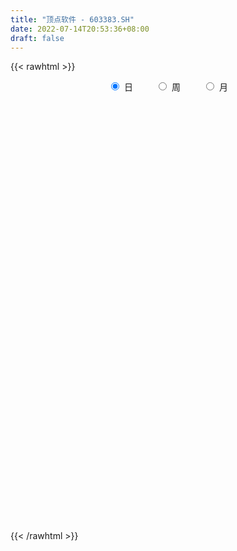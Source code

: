 ```yaml
---
title: "顶点软件 - 603383.SH"
date: 2022-07-14T20:53:36+08:00
draft: false
---
```

{{< rawhtml >}}
    <div style="text-align: center">
        <label style="padding: 1rem;"><input style="margin-right: .5rem" type="radio" name="period" value="D" checked onclick="period_change(this)">日</label>
        <label style="padding: 1rem;"><input style="margin-right: .5rem" type="radio" name="period" value="W" onclick="period_change(this)">周</label>
        <label style="padding: 1rem;"><input style="margin-right: .5rem" type="radio" name="period" value="M" onclick="period_change(this)">月</label>
    </div>
    <div id="chart" style="height: 700px;"></div> 
    <script type="text/javascript">
        const D_v = [39105.27,52038.92,65616.33,77033.95,55609.63,100357.65,120563.39,104406.32,113567.41,96671.22,109544.52,88712.03,65443.67,50289.1,52808.56,55629.88,38880.38,35591.63,30427.85,41315.13,51702.16,42549.62,26691.04,20740.16,32184.62,29592.4,29593.88,36969.28,33318.35,26635.26,36978.02,30958.22,22170.57,20639.93,27990.25,31406.41,17187.56,42962.62,23318.98,25335.36,14348.1,12776.8,17871.54,23192.54,21699.18,15202.04,19040.2,17896.4,12223.4,11655.96,19784.13,12020.96,15931.63,15797.44,13589.28,13938.28,8868.35,10889.55,7231.94,8220.96,10346.5,23164.78,24839.6,14922.18,10869.6,12153.96,10280.2,8749.0,9086.37,6416.41,9076.6,16922.16,12326.04,12011.6,8575.8,7135.93,7464.4,6335.87,12028.0,10421.96,9343.08,9174.06,5490.0,16678.09,10819.46,13778.83,14942.13,11380.43,9636.91,9876.22,17585.48,30676.78,19672.36,12027.58,10198.63,7640.6,8249.3,11300.4,7476.2,8022.36,14196.78,15668.12,12328.15,10060.0,20886.27,15922.34,22109.18,18007.8,22529.67,12182.28,9936.28,9233.66,8446.5,12957.68,8784.96,14227.98,7292.89,9970.37,39921.02,25381.17,11622.19,10945.49,15533.77,12098.85,11280.71,17748.32,12956.09,15203.58,11310.49,27858.2,26769.14,24569.55,24460.8,31084.61,24784.0,15511.84,20209.75,24930.0,23798.75,18540.48,14729.8,39076.54,23623.29,17230.46,18636.98,17306.77,13131.48,10430.4,12067.68,20728.3,12435.47,10753.95,9452.16,11811.4,9192.96,9380.56,10560.8,17329.43,18077.73,14192.8,17183.2,21139.8,20068.96,11801.2,9265.6,10334.96,10670.16,8307.6,10724.4,11202.72,18481.7,25304.86,12486.84,10744.2,11301.26,11071.6,7836.45,9205.0,9307.36,10055.6,19948.4,37754.2,30739.03,46112.05,25834.62,23441.98,17400.07,9493.67,9379.6,11158.62,11173.64,8555.1,16686.0,6217.59,8261.63,19392.61,40561.23,26886.7,26400.31,38285.46,25082.9,43677.22,32120.16,22364.44,17708.3,19342.43,16450.14,11261.52,16599.51,17276.84,11900.0,8945.76,12097.27,11626.07,12586.59,35199.28,21595.89,13533.0,14579.92,13833.71,12541.4,26304.0,49814.12,35285.61,49356.74,33985.32,45819.57,62580.04,38183.4,28327.66,37795.84,39520.18,28389.4,32155.64,43736.32,52326.84,57030.54,31925.54,28035.06,20994.1,17508.7,21923.16,33089.99,22550.2,20743.96,13168.56,14394.96,10803.16,16041.0,12712.21,10490.95,8624.8,16910.48,44639.7,20228.98,23922.33,17278.21,13601.6,13154.57,9163.32,12860.37,20833.2,14621.6,20941.43,17800.17,13652.4,12217.4,12056.81,13086.5,13950.37,14762.4,13858.31,9237.01,14110.37,9467.46,10524.77,37890.43,42807.55,27806.41,18100.12,61214.6,25790.51,35519.41,23479.48,25109.8,29771.8,28594.24,32246.9,23725.68,16236.74,35819.32,34239.35,30346.27,18507.96,65841.85,99473.44,68028.33,46652.32,40442.6,37074.8,27879.71,28401.4,23523.99,24638.83,17152.75,10618.6,14897.8,12198.56,24649.55,11748.52,30473.91,21844.2,15574.56,14615.0,8614.8,8032.92,7840.96,6605.68,10016.76,25172.79,25498.53,32131.91,47469.85,34963.0,16040.27,20112.69,18493.6,32554.36,24263.2,21185.33,17458.36,45868.52,19585.8,14397.03,16771.66,17268.6,15919.83,19991.4,29318.08,21531.0,16510.48,14532.8,19103.11,14597.0,19615.6,31304.84,14538.2,15950.64,10534.8,17673.19,25822.88,19505.4,14974.96,13029.45,10794.6,7453.72,8565.12,10571.33,9354.03,9429.84,10410.12,8143.2,8084.32,7093.8,9914.41,7599.0,7477.2,10571.4,9306.34,9329.64,8218.81,6293.16,9111.41,15658.0,12587.0,8596.4,14334.1,13134.84,12075.4,9383.56,7636.0,10644.0,21455.44,15914.32,8164.4,32121.76,41314.96,30024.33,27657.53,23756.14,29063.0,27162.82,17444.34,11020.14,20987.6,19869.94,21048.26,20461.6,24453.04,19565.56,14472.42,16011.58,15106.98,9872.8,7401.11,16902.94,10091.46,15359.94,13663.27,10186.16,10639.0,10980.4,10370.74,11437.46,19747.54,21687.45,19653.81,12290.29,14045.69,19425.51,19536.63,14331.87,17314.47,13208.91,12460.43,12313.63,11220.22,8957.63,7097.76,14523.48,18521.63,10368.17,18099.64,28717.44,25737.12,13125.68,27764.72,49374.66,31970.68,20512.16,15455.27,13765.98,18430.37,81578.19,77628.57,56748.52,45319.57,45246.65,35456.32,35827.74,20870.27,22816.08,17205.28,14918.33,30890.64,13163.25,11732.0,11977.92,13124.34,13870.0,9543.48,13345.11,20066.84,23061.81,24599.76,18170.93,16244.25,14492.26,18989.38,24598.4,16507.21,18993.7,18712.5,15566.2,26296.37,19888.78,18283.79,22834.73,71646.59,70987.79,45928.07,31500.58,32718.43,26591.62,42137.94,29781.99,23047.42,21397.75,32264.0,21503.1,14000.42,21116.61,30007.87,16405.68,14367.6,12770.85,12669.1,18041.23,9725.51,9397.28]
const D_histogram = [0.0,0.0523304843,0.1192819409,0.2975532879,0.3543321576,0.6502661785,0.9265783599,1.3673628732,1.7261063257,2.0923745704,2.1675266296,1.802443988,1.5638340849,1.1747608127,0.6995257125,0.0978778005,-0.3602339269,-0.5746322539,-0.7207297745,-0.7100553416,-0.8636274488,-1.1726685305,-1.2973525857,-1.3371972832,-1.1821600464,-1.1458946945,-1.0174366969,-0.8394382314,-0.7201312709,-0.629460419,-0.511555149,-0.5366716479,-0.4682876005,-0.4880446249,-0.5813203697,-0.5070542013,-0.3885875578,-0.2209380416,-0.1551910002,-0.2074614438,-0.2283817489,-0.2446277819,-0.1952699144,-0.1292713367,-0.1836431308,-0.2189326636,-0.201622279,-0.1728510152,-0.1756629909,-0.1511360546,-0.2048650334,-0.2086333171,-0.247422695,-0.2417476227,-0.3292031607,-0.4205566754,-0.4135176113,-0.355083497,-0.2826442826,-0.2473379574,-0.1785188162,-0.0121231442,0.0408105761,0.0548603696,0.0564404527,0.0053209284,-0.034680565,-0.0865973326,-0.0779694105,-0.0661293703,0.0219206778,0.1792372338,0.2762250643,0.2639539896,0.2323828163,0.2140907931,0.1975728827,0.1998133087,0.1430388045,0.1419079903,0.1115717414,0.0566079538,0.0508635077,0.1291226572,0.1528904239,0.0898555025,-0.0091698269,0.0135812316,0.0297491588,0.0734225614,0.148471679,0.3237913841,0.3784461705,0.3320448683,0.3235347585,0.2982776989,0.2880570458,0.2054535548,0.1547341579,0.1339633372,0.1442343946,0.1762856179,0.1688521274,0.1347606811,0.0331100433,-0.0635124988,-0.0815742267,-0.0524536915,-0.002187165,0.0165835318,0.001189755,-0.0341752197,-0.067362439,-0.1292002538,-0.1722744076,-0.246247737,-0.2675022949,-0.2724969797,-0.4814829128,-0.5439832252,-0.5618452786,-0.5195177166,-0.5164422846,-0.5095118746,-0.5140453246,-0.4209702203,-0.3816783748,-0.2809219828,-0.1915928836,-0.0619799826,0.0039039811,0.0704154254,0.0526245986,-0.0650558241,-0.0890563227,-0.1166966004,-0.0593876274,-0.0921018449,-0.0236009023,0.0333268168,0.0863222265,0.2174792276,0.2785743424,0.3110636892,0.2664136517,0.1949310365,0.1418420629,0.1250777747,0.1055095877,0.0026445038,-0.0372767492,-0.0221666196,-0.0320177122,-0.0703263392,-0.1128159284,-0.0986438383,-0.0386263974,0.0904638564,0.2648087743,0.3786415344,0.4202745488,0.4601006937,0.4739599074,0.4263407668,0.364687101,0.3604553218,0.3150335584,0.2780047781,0.2060625563,0.1621258322,0.0649239928,-0.0626304126,-0.16600379,-0.1801387077,-0.2080267462,-0.2183481901,-0.184711674,-0.1318853898,-0.1077905766,-0.0771944406,-0.001193525,0.0960939704,0.1918318431,0.3066695468,0.3335859213,0.2891837133,0.2170651677,0.158301992,0.1240310734,0.10343439,0.107568656,0.0961094275,0.0401584426,0.0089401783,-0.0294106716,0.1072584653,0.1764628677,0.2229642134,0.2580334548,0.3026560759,0.2596164818,0.3190114972,0.3385761327,0.2930879654,0.2334314086,0.1521733983,0.0434199148,-0.0278255229,-0.1489827938,-0.1779466839,-0.2116574778,-0.223757771,-0.1911744125,-0.1516400309,-0.1432990838,-0.0320903013,0.0165838786,0.0381512647,0.0083258999,0.0084598537,-0.005839761,0.0417762927,0.1319903255,0.1526146858,0.2456170861,0.2796321102,0.4695365791,0.478090069,0.3765436397,0.265975094,0.2232265356,0.2145075769,0.167097264,0.0758424327,0.0785039002,0.0765323524,0.1232781472,0.0638104668,0.0224288046,-0.0527237876,-0.0952057754,-0.1300827315,-0.2276294621,-0.3281915402,-0.3531481509,-0.3560451521,-0.3684029651,-0.3443598449,-0.3879597454,-0.4076076761,-0.3700788505,-0.3412325916,-0.3440898934,-0.386944167,-0.4332322291,-0.3908284034,-0.331818744,-0.2845214473,-0.2636269223,-0.2304194843,-0.2034736998,-0.1309854289,-0.0608950179,0.039256713,0.0967511594,0.0847074254,0.063340156,0.0256176383,0.0293408346,0.0855827703,0.1505392499,0.1699845301,0.181195495,0.1179597719,0.0704588013,0.0632293302,0.1695444994,0.2325775778,0.2895367797,0.293094467,0.4033636352,0.3976809009,0.4023144031,0.3707725892,0.3594848545,0.3510917177,0.3581925178,0.3878558746,0.3047775561,0.2453164755,0.097916999,0.057980114,0.0784256358,0.0346352355,0.1870104543,0.3926595303,0.4132549821,0.3892311814,0.3114478863,0.1861060885,0.118788603,-0.0244121887,-0.1718748123,-0.3126103446,-0.4084923663,-0.4556256832,-0.4859257561,-0.5055318814,-0.4511612354,-0.4020230716,-0.292730121,-0.1750461536,-0.0968018567,-0.0975746,-0.1354854365,-0.1726795571,-0.1470925013,-0.1137939611,-0.077148217,0.0287733726,0.117614364,0.2310294371,0.2959392028,0.3506203111,0.3543813818,0.2779968197,0.1509200618,0.176439296,0.2097089944,0.1843495544,0.1761203812,0.3037407213,0.3215026173,0.2776779642,0.2383980133,0.1741262309,0.1029060067,0.0837982329,0.033708361,-0.0013426923,-0.0685232224,-0.1515258167,-0.1459369174,-0.133920547,-0.0716133536,0.0133685389,0.0761683008,0.1050064701,0.0757073805,0.1019534203,0.1824656669,0.158975542,0.0743586825,0.0080255314,-0.0823175188,-0.1266264143,-0.1573395865,-0.2024514676,-0.1969641926,-0.1538574878,-0.1599183124,-0.1182566375,-0.171127782,-0.240521687,-0.2777951993,-0.2700129988,-0.2835610697,-0.3403926915,-0.3503991429,-0.2691065188,-0.2739982322,-0.2528937864,-0.2026236761,-0.0622180242,-0.0097436271,0.0397717671,0.0917661318,0.0945162353,0.0532778705,0.080320704,0.0732553293,-0.0105063621,0.0190665064,0.0478821361,0.0407800855,0.1154676757,0.2117139418,0.2170274621,0.0599119374,-0.1334753646,-0.4757250152,-0.7161163839,-0.76228292,-0.7546695307,-0.5914116035,-0.4935240985,-0.4731630998,-0.5345683213,-0.5617372399,-0.5596375417,-0.5393037373,-0.4480274703,-0.3243458459,-0.245447944,-0.1477801902,-0.1375810835,-0.1077600424,-0.0414309487,0.0099364953,0.0287892012,0.0274847461,0.0212100309,-0.0268281328,-0.0754890714,-0.0528943347,-0.0109525298,0.0588108927,0.0764890165,0.0048986664,0.0259643824,0.0637365197,0.0887947429,0.1477641678,0.2041387654,0.2573809823,0.2510372012,0.2294426401,0.2180435611,0.1965428133,0.249161759,0.3181078116,0.3546574822,0.4294423552,0.4645809289,0.3570972795,0.1739758302,0.2219596174,0.3090279706,0.3553365644,0.3160625529,0.3061720702,0.2360235349,0.1459238392,0.262137078,0.2878227166,0.0952207599,-0.2051748481,-0.4197105819,-0.6524674034,-0.6749106631,-0.6559924752,-0.6355352053,-0.5901246237,-0.5058585617,-0.3826341037,-0.274402169,-0.1991226586,-0.1428841118,-0.0769518157,-0.0235407957,0.0231049511,0.0815195702,0.1542735263,0.1131487431,0.1372001833,0.1654295792,0.1337939772,0.1393799146,0.170875976,0.2242295842,0.2720207145,0.3336217637,0.3443676145,0.3518845157,0.3485233896,0.3364496141,0.2932539436,0.2544838581,0.3756551149,0.3709717282,0.3282865618,0.2760355444,0.2147933676,0.1180895563,0.1022385054,0.0617192945,0.0306963309,0.0205834525,-0.0052962951,-0.0250116176,-0.0346672685,-0.0623214222,-0.1220011514,-0.1670766604,-0.1702604909,-0.164501415,-0.1773147792,-0.2057985681,-0.2057659835,-0.1937743805]
const D_fast = [0.0,0.0654131054,0.1621850472,0.4148447162,0.5602066253,1.0187071908,1.5266639622,2.3092891938,3.0995592277,3.9889211149,4.6059548316,4.6914831869,4.8438318051,4.7484487361,4.448095064,3.8709166022,3.3227463931,2.9646900025,2.6384100384,2.4715706358,2.1020916665,1.4998834521,1.0508612506,0.6767172322,0.5362144574,0.2860061357,0.160104959,0.1282438667,0.0675180095,0.0008237566,-0.0091597606,-0.1684441715,-0.2171320242,-0.3589002048,-0.597506042,-0.6500034239,-0.6286836699,-0.5162686641,-0.4893193728,-0.5934551773,-0.6714709196,-0.7488738981,-0.7483335092,-0.7146527656,-0.8149353424,-0.9049580412,-0.9380532263,-0.9524947164,-0.9992224397,-1.0124795171,-1.1174247542,-1.1733513672,-1.2739964189,-1.3287582523,-1.4985145804,-1.6950072639,-1.7913476027,-1.8216843627,-1.8199062189,-1.846434383,-1.8222449459,-1.65888006,-1.5957436956,-1.5679788097,-1.5522886134,-1.6020779057,-1.6507495403,-1.724315641,-1.7351800716,-1.7398723739,-1.6463421564,-1.4442162919,-1.2781721953,-1.2244547727,-1.1979302418,-1.1626995668,-1.1298242565,-1.0776305034,-1.0986453064,-1.064299123,-1.0667424366,-1.1075542357,-1.100582805,-0.9900429911,-0.9280526185,-0.9686236642,-1.0699414504,-1.0437950839,-1.0201898671,-0.9581608241,-0.8459937867,-0.5897262356,-0.4404599066,-0.4038499917,-0.3314764118,-0.2821640468,-0.2203704384,-0.2516105407,-0.2636463982,-0.2509263846,-0.2045967285,-0.1284741008,-0.0936945594,-0.0940958354,-0.1874689623,-0.2999696292,-0.3384249137,-0.3224178014,-0.2726980661,-0.2497814864,-0.2648778244,-0.3087866041,-0.3588144331,-0.4529523113,-0.539095067,-0.6746303307,-0.7627604623,-0.8358793921,-1.1652360534,-1.363732172,-1.522055545,-1.6096074123,-1.7356425515,-1.85609011,-1.9891348912,-2.001302342,-2.0574300902,-2.0269041938,-1.9854733156,-1.8713554102,-1.8044954512,-1.7203801505,-1.7250148278,-1.8589592065,-1.9052237858,-1.9620382136,-1.9195761474,-1.9753158261,-1.9127151092,-1.8474556858,-1.7728797195,-1.5873529115,-1.456614211,-1.3463589419,-1.3244055665,-1.3471554226,-1.3647838805,-1.350278725,-1.3434695151,-1.445673473,-1.4949139133,-1.4853454387,-1.5032009593,-1.5590911711,-1.6297847424,-1.6402736118,-1.5899127703,-1.4382065524,-1.1976594409,-0.9891662972,-0.8424646457,-0.6876133272,-0.5552641367,-0.4962980856,-0.4667799762,-0.380897925,-0.3475612988,-0.3150888845,-0.3355154673,-0.3389207334,-0.4198915745,-0.5631035831,-0.7079779079,-0.7671475025,-0.8470422276,-0.911950719,-0.9244921215,-0.9046371847,-0.9074900156,-0.8961924898,-0.8204899554,-0.6991789675,-0.555483134,-0.3639780435,-0.2536651887,-0.2257714684,-0.243623722,-0.2628113997,-0.2660745501,-0.2608126359,-0.2297862059,-0.2172180775,-0.2631294518,-0.2921126715,-0.3378161893,-0.1743324361,-0.0610123168,0.0412300822,0.1408076874,0.2610943275,0.2829588538,0.4221067435,0.5263154122,0.5540992362,0.5528005316,0.5095858709,0.4116873661,0.3334855477,0.1750825783,0.1016320173,0.0150068539,-0.0530328821,-0.0682431267,-0.0666187529,-0.0941025767,0.0090836305,0.06190378,0.0930089823,0.0652650925,0.0675140097,0.0517544547,0.1098145817,0.2330261958,0.2918042275,0.4462108993,0.550133951,0.8574225647,0.9854985719,0.9780880525,0.9340132803,0.9470713558,0.9919792913,0.9863432944,0.9140490712,0.9363365138,0.9534980542,1.0310633857,0.987548322,0.951773861,0.8634403219,0.7971568902,0.7297592512,0.5753051551,0.392695192,0.2794515435,0.1875432543,0.0830847001,0.021037859,-0.1195519779,-0.2411018275,-0.2960927145,-0.3525546036,-0.4414343788,-0.581024694,-0.7356208135,-0.7909240886,-0.8148691152,-0.8387021803,-0.8837143859,-0.908111819,-0.9320344595,-0.8922925458,-0.8374258893,-0.7274599801,-0.6457777439,-0.6366446215,-0.6421768519,-0.67349496,-0.6624365551,-0.5847989267,-0.4822076347,-0.420266222,-0.3637563833,-0.3975021635,-0.4273884338,-0.4188105723,-0.2701092782,-0.1489318054,-0.0195884086,0.0572428955,0.2683529725,0.3620904634,0.4673025664,0.5284538999,0.6070373788,0.6864171714,0.7830661009,0.9096934263,0.9028094969,0.9046775352,0.7817573084,0.7563154519,0.7963673826,0.7612357912,0.9603636236,1.2641775821,1.3880867794,1.4613707741,1.4614494506,1.3826341749,1.3450138401,1.1957100013,1.0052786746,0.7863905562,0.5883854429,0.4273457051,0.2755641932,0.1295750976,0.0711554347,0.0197878306,0.055898251,0.12982068,0.1838645127,0.1586981194,0.0869159238,0.0065519139,-0.0046341556,0.0002158943,0.0175745842,0.1306895169,0.2489340993,0.4201065317,0.559001098,0.7013372842,0.7936937003,0.7868083432,0.6974616007,0.7670906589,0.8527876058,0.8735155545,0.9093164766,1.1128719971,1.2110095473,1.2366043853,1.2569239377,1.2361837131,1.1906899905,1.192531775,1.1508689933,1.1154822669,1.0311709313,0.9102868828,0.8793915526,0.8579277863,0.9023316413,0.9906556685,1.0724975056,1.1275872924,1.117215048,1.1689494429,1.2950781061,1.3113318668,1.2453046779,1.1809779096,1.0700554797,0.9940899807,0.9240419119,0.8283171638,0.7845633907,0.7892057235,0.7431653208,0.7552628364,0.6596097464,0.5300854196,0.4233631075,0.3636420583,0.2792037199,0.1372739253,0.0396676881,0.0536836826,-0.0197075889,-0.0618265897,-0.0622123984,0.0626387474,0.1126772378,0.1721355737,0.2470714714,0.2734506337,0.2455317365,0.292654746,0.3039032037,0.2175149217,0.2518544168,0.2926405806,0.2957335513,0.3992880605,0.548462812,0.6080331979,0.4658956574,0.2391395143,-0.22204139,-0.6414618548,-0.8781991209,-1.0592531143,-1.0438480879,-1.0693416075,-1.1672713838,-1.3623186856,-1.5299219142,-1.6677316014,-1.7822237313,-1.8029543319,-1.760359169,-1.7428232531,-1.6821005469,-1.706296711,-1.7034156805,-1.647444324,-1.5935927561,-1.5675427499,-1.5619760185,-1.5629482259,-1.6176934229,-1.6852266294,-1.6758554763,-1.6366518039,-1.5521856582,-1.5153852802,-1.5857509638,-1.5581941521,-1.5044878849,-1.4572309759,-1.3613205091,-1.2539112202,-1.1363237577,-1.0799082385,-1.0441421396,-1.0010303283,-0.9733953727,-0.8584859873,-0.7100129818,-0.5847989406,-0.4026534789,-0.2513696729,-0.2695790024,-0.4092064942,-0.3057328026,-0.1414074568,-0.0062647219,0.0334769048,0.1001294396,0.0889867881,0.0353680522,0.2171155605,0.3147568782,0.1459601115,-0.2057292085,-0.5251925878,-0.9210662601,-1.1122371856,-1.2573171165,-1.395743648,-1.4978642222,-1.5400628006,-1.5124968686,-1.4728654761,-1.4473666304,-1.4268491116,-1.3801547694,-1.3326289483,-1.2802069638,-1.2014124521,-1.0900901144,-1.1029277118,-1.0445762258,-0.9749894351,-0.9731765429,-0.9327456268,-0.8585305714,-0.7491195671,-0.6333232581,-0.4883167681,-0.3914790136,-0.2959909836,-0.2122212622,-0.1401826342,-0.1100648188,-0.0852139398,0.1298710958,0.2179306411,0.2573171152,0.2740749838,0.2665311489,0.1993497267,0.2090583022,0.1839689148,0.160620034,0.1556530187,0.1284491974,0.1024809704,0.0841585024,0.0409239932,-0.0492560239,-0.136100698,-0.1818496512,-0.2172159291,-0.274357988,-0.354291419,-0.4057003302,-0.4421523224]
const D_slow = [0.0,0.0130826211,0.0429031063,0.1172914283,0.2058744677,0.3684410123,0.6000856023,0.9419263206,1.373452902,1.8965465446,2.438428202,2.889039199,3.2799977202,3.5736879234,3.7485693515,3.7730388017,3.6829803199,3.5393222565,3.3591398128,3.1816259774,2.9657191153,2.6725519826,2.3482138362,2.0139145154,1.7183745038,1.4319008302,1.177541656,0.9676820981,0.7876492804,0.6302841756,0.5023953884,0.3682274764,0.2511555763,0.1291444201,-0.0161856724,-0.1429492227,-0.2400961121,-0.2953306225,-0.3341283726,-0.3859937335,-0.4430891707,-0.5042461162,-0.5530635948,-0.585381429,-0.6312922117,-0.6860253776,-0.7364309473,-0.7796437011,-0.8235594488,-0.8613434625,-0.9125597208,-0.9647180501,-1.0265737239,-1.0870106295,-1.1693114197,-1.2744505885,-1.3778299914,-1.4666008656,-1.5372619363,-1.5990964256,-1.6437261297,-1.6467569157,-1.6365542717,-1.6228391793,-1.6087290661,-1.607398834,-1.6160689753,-1.6377183084,-1.6572106611,-1.6737430036,-1.6682628342,-1.6234535257,-1.5543972597,-1.4884087623,-1.4303130582,-1.3767903599,-1.3273971392,-1.2774438121,-1.2416841109,-1.2062071134,-1.178314178,-1.1641621895,-1.1514463126,-1.1191656483,-1.0809430423,-1.0584791667,-1.0607716234,-1.0573763155,-1.0499390259,-1.0315833855,-0.9944654657,-0.9135176197,-0.8189060771,-0.73589486,-0.6550111704,-0.5804417457,-0.5084274842,-0.4570640955,-0.418380556,-0.3848897218,-0.3488311231,-0.3047597186,-0.2625466868,-0.2288565165,-0.2205790057,-0.2364571304,-0.256850687,-0.2699641099,-0.2705109011,-0.2663650182,-0.2660675794,-0.2746113844,-0.2914519941,-0.3237520576,-0.3668206594,-0.4283825937,-0.4952581674,-0.5633824124,-0.6837531406,-0.8197489468,-0.9602102665,-1.0900896956,-1.2192002668,-1.3465782355,-1.4750895666,-1.5803321217,-1.6757517154,-1.7459822111,-1.793880432,-1.8093754276,-1.8083994323,-1.790795576,-1.7776394263,-1.7939033824,-1.8161674631,-1.8453416132,-1.86018852,-1.8832139812,-1.8891142068,-1.8807825026,-1.859201946,-1.8048321391,-1.7351885535,-1.6574226312,-1.5908192182,-1.5420864591,-1.5066259434,-1.4753564997,-1.4489791028,-1.4483179768,-1.4576371641,-1.463178819,-1.4711832471,-1.4887648319,-1.516968814,-1.5416297736,-1.5512863729,-1.5286704088,-1.4624682152,-1.3678078316,-1.2627391944,-1.147714021,-1.0292240441,-0.9226388524,-0.8314670772,-0.7413532467,-0.6625948572,-0.5930936626,-0.5415780236,-0.5010465655,-0.4848155673,-0.5004731705,-0.541974118,-0.5870087949,-0.6390154814,-0.6936025289,-0.7397804474,-0.7727517949,-0.799699439,-0.8189980492,-0.8192964304,-0.7952729378,-0.7473149771,-0.6706475904,-0.58725111,-0.5149551817,-0.4606888898,-0.4211133918,-0.3901056234,-0.3642470259,-0.3373548619,-0.3133275051,-0.3032878944,-0.3010528498,-0.3084055177,-0.2815909014,-0.2374751845,-0.1817341311,-0.1172257674,-0.0415617484,0.023342372,0.1030952463,0.1877392795,0.2610112708,0.319369123,0.3574124726,0.3682674513,0.3613110706,0.3240653721,0.2795787011,0.2266643317,0.1707248889,0.1229312858,0.0850212781,0.0491965071,0.0411739318,0.0453199014,0.0548577176,0.0569391926,0.059054156,0.0575942157,0.0680382889,0.1010358703,0.1391895418,0.2005938133,0.2705018408,0.3878859856,0.5074085029,0.6015444128,0.6680381863,0.7238448202,0.7774717144,0.8192460304,0.8382066386,0.8578326136,0.8769657017,0.9077852385,0.9237378552,0.9293450564,0.9161641095,0.8923626656,0.8598419827,0.8029346172,0.7208867322,0.6325996945,0.5435884064,0.4514876652,0.3653977039,0.2684077676,0.1665058486,0.0739861359,-0.011322012,-0.0973444853,-0.1940805271,-0.3023885843,-0.4000956852,-0.4830503712,-0.554180733,-0.6200874636,-0.6776923347,-0.7285607596,-0.7613071169,-0.7765308713,-0.7667166931,-0.7425289032,-0.7213520469,-0.7055170079,-0.6991125983,-0.6917773897,-0.6703816971,-0.6327468846,-0.5902507521,-0.5449518783,-0.5154619354,-0.497847235,-0.4820399025,-0.4396537776,-0.3815093832,-0.3091251883,-0.2358515715,-0.1350106627,-0.0355904375,0.0649881633,0.1576813106,0.2475525242,0.3353254537,0.4248735831,0.5218375518,0.5980319408,0.6593610597,0.6838403094,0.6983353379,0.7179417468,0.7266005557,0.7733531693,0.8715180519,0.9748317974,1.0721395927,1.1500015643,1.1965280864,1.2262252372,1.22012219,1.1771534869,1.0990009008,0.9968778092,0.8829713884,0.7614899493,0.635106979,0.5223166701,0.4218109022,0.348628372,0.3048668336,0.2806663694,0.2562727194,0.2224013603,0.179231471,0.1424583457,0.1140098554,0.0947228012,0.1019161443,0.1313197353,0.1890770946,0.2630618953,0.3507169731,0.4393123185,0.5088115235,0.5465415389,0.5906513629,0.6430786115,0.6891660001,0.7331960954,0.8091312757,0.8895069301,0.9589264211,1.0185259244,1.0620574822,1.0877839838,1.1087335421,1.1171606323,1.1168249592,1.0996941536,1.0618126995,1.0253284701,0.9918483333,0.9739449949,0.9772871296,0.9963292048,1.0225808224,1.0415076675,1.0669960226,1.1126124393,1.1523563248,1.1709459954,1.1729523782,1.1523729985,1.120716395,1.0813814984,1.0307686315,0.9815275833,0.9430632114,0.9030836332,0.8735194739,0.8307375284,0.7706071066,0.7011583068,0.6336550571,0.5627647897,0.4776666168,0.3900668311,0.3227902014,0.2542906433,0.1910671967,0.1404112777,0.1248567716,0.1224208649,0.1323638066,0.1553053396,0.1789343984,0.192253866,0.212334042,0.2306478743,0.2280212838,0.2327879104,0.2447584444,0.2549534658,0.2838203847,0.3367488702,0.3910057357,0.4059837201,0.3726148789,0.2536836251,0.0746545291,-0.1159162009,-0.3045835836,-0.4524364844,-0.575817509,-0.694108284,-0.8277503643,-0.9681846743,-1.1080940597,-1.242919994,-1.3549268616,-1.4360133231,-1.4973753091,-1.5343203566,-1.5687156275,-1.5956556381,-1.6060133753,-1.6035292515,-1.5963319511,-1.5894607646,-1.5841582569,-1.5908652901,-1.6097375579,-1.6229611416,-1.6256992741,-1.6109965509,-1.5918742968,-1.5906496302,-1.5841585346,-1.5682244046,-1.5460257189,-1.5090846769,-1.4580499856,-1.39370474,-1.3309454397,-1.2735847797,-1.2190738894,-1.1699381861,-1.1076477463,-1.0281207934,-0.9394564229,-0.8320958341,-0.7159506018,-0.626676282,-0.5831823244,-0.52769242,-0.4504354274,-0.3616012863,-0.2825856481,-0.2060426305,-0.1470367468,-0.110555787,-0.0450215175,0.0269341616,0.0507393516,-0.0005543604,-0.1054820059,-0.2685988567,-0.4373265225,-0.6013246413,-0.7602084426,-0.9077395985,-1.034204239,-1.1298627649,-1.1984633071,-1.2482439718,-1.2839649997,-1.3032029537,-1.3090881526,-1.3033119148,-1.2829320223,-1.2443636407,-1.2160764549,-1.1817764091,-1.1404190143,-1.10697052,-1.0721255414,-1.0294065474,-0.9733491513,-0.9053439727,-0.8219385318,-0.7358466281,-0.6478754992,-0.5607446518,-0.4766322483,-0.4033187624,-0.3396977979,-0.2457840191,-0.1530410871,-0.0709694466,-0.0019605605,0.0517377813,0.0812601704,0.1068197968,0.1222496204,0.1299237031,0.1350695662,0.1337454924,0.127492588,0.1188257709,0.1032454154,0.0727451275,0.0309759624,-0.0115891603,-0.0527145141,-0.0970432089,-0.1484928509,-0.1999343467,-0.2483779419]
const D_data = [['2020-06-23', 40.88, 40.95, 40.13, 41.15],['2020-06-24', 40.8, 41.77, 40.47, 42.72],['2020-06-29', 44.44, 42.35, 42.01, 45.89],['2020-06-30', 42.38, 44.59, 41.98, 45.5],['2020-07-01', 44.73, 43.99, 42.81, 44.79],['2020-07-02', 44.68, 48.39, 43.8, 48.39],['2020-07-03', 49.75, 50.4, 47.88, 51.0],['2020-07-06', 53.0, 55.44, 52.7, 55.44],['2020-07-07', 59.01, 57.99, 55.55, 60.98],['2020-07-08', 57.0, 61.82, 57.0, 63.78],['2020-07-09', 60.6, 61.39, 59.01, 63.24],['2020-07-10', 59.39, 57.06, 57.0, 60.52],['2020-07-13', 57.06, 58.8, 57.02, 59.8],['2020-07-14', 57.8, 56.8, 56.2, 58.7],['2020-07-15', 57.4, 54.65, 52.87, 57.93],['2020-07-16', 54.99, 51.0, 50.51, 55.98],['2020-07-17', 51.0, 50.35, 49.6, 52.0],['2020-07-20', 52.0, 51.72, 50.4, 52.66],['2020-07-21', 52.5, 51.57, 51.5, 53.41],['2020-07-22', 52.0, 53.06, 51.01, 53.44],['2020-07-23', 51.9, 50.42, 49.5, 52.58],['2020-07-24', 50.02, 46.8, 46.14, 50.64],['2020-07-27', 46.5, 47.3, 45.11, 47.68],['2020-07-28', 47.98, 47.17, 46.65, 47.98],['2020-07-29', 46.98, 49.18, 46.56, 49.5],['2020-07-30', 49.08, 47.5, 47.16, 49.38],['2020-07-31', 48.0, 48.42, 47.0, 49.77],['2020-08-03', 48.26, 49.28, 48.01, 49.5],['2020-08-04', 50.3, 48.85, 48.7, 50.3],['2020-08-05', 49.9, 48.62, 48.15, 49.95],['2020-08-06', 48.97, 49.15, 47.08, 49.29],['2020-08-07', 48.69, 47.25, 46.66, 48.97],['2020-08-10', 46.76, 48.18, 46.76, 49.0],['2020-08-11', 47.55, 46.85, 46.74, 48.44],['2020-08-12', 46.51, 45.2, 44.51, 46.6],['2020-08-13', 45.28, 46.8, 45.28, 47.27],['2020-08-14', 46.77, 47.49, 46.19, 47.5],['2020-08-17', 48.0, 48.6, 48.0, 49.21],['2020-08-18', 48.24, 47.76, 47.0, 48.52],['2020-08-19', 47.47, 46.12, 46.01, 47.47],['2020-08-20', 45.88, 46.08, 45.3, 46.41],['2020-08-21', 46.35, 45.78, 45.4, 46.52],['2020-08-24', 46.22, 46.44, 46.1, 47.32],['2020-08-25', 46.26, 46.75, 46.11, 47.62],['2020-08-26', 46.41, 45.06, 44.85, 46.81],['2020-08-27', 45.05, 44.8, 44.0, 45.41],['2020-08-28', 44.35, 45.14, 43.83, 45.36],['2020-08-31', 45.16, 45.15, 45.06, 46.16],['2020-09-01', 44.99, 44.57, 44.34, 45.29],['2020-09-02', 44.66, 44.72, 44.04, 45.02],['2020-09-03', 44.77, 43.39, 43.2, 44.77],['2020-09-04', 43.1, 43.56, 42.4, 43.94],['2020-09-07', 43.4, 42.68, 42.42, 44.2],['2020-09-08', 42.67, 42.8, 41.51, 42.8],['2020-09-09', 42.6, 41.02, 40.92, 42.6],['2020-09-10', 41.41, 40.01, 39.78, 41.79],['2020-09-11', 39.99, 40.49, 39.58, 40.72],['2020-09-14', 40.98, 40.8, 40.5, 41.48],['2020-09-15', 40.8, 40.86, 40.58, 41.2],['2020-09-16', 40.8, 40.25, 40.0, 40.8],['2020-09-17', 40.47, 40.55, 39.88, 40.79],['2020-09-18', 40.96, 42.1, 40.1, 42.2],['2020-09-21', 42.49, 41.05, 40.87, 43.38],['2020-09-22', 40.5, 40.55, 40.24, 41.9],['2020-09-23', 40.68, 40.25, 40.03, 40.68],['2020-09-24', 39.9, 39.25, 39.2, 40.12],['2020-09-25', 39.5, 38.9, 38.64, 39.76],['2020-09-28', 38.95, 38.22, 38.06, 39.15],['2020-09-29', 38.35, 38.56, 38.23, 38.98],['2020-09-30', 38.65, 38.36, 38.13, 38.92],['2020-10-09', 39.05, 39.33, 38.9, 39.39],['2020-10-12', 39.55, 40.71, 39.33, 40.85],['2020-10-13', 40.26, 40.6, 40.01, 40.68],['2020-10-14', 40.58, 39.46, 39.45, 40.59],['2020-10-15', 39.6, 39.09, 39.06, 39.97],['2020-10-16', 39.32, 39.1, 38.76, 39.33],['2020-10-19', 39.3, 39.0, 38.88, 39.79],['2020-10-20', 38.96, 39.17, 38.6, 39.18],['2020-10-21', 39.21, 38.24, 38.1, 39.25],['2020-10-22', 38.18, 38.72, 37.73, 38.91],['2020-10-23', 38.69, 38.2, 38.08, 39.3],['2020-10-26', 38.2, 37.56, 37.37, 38.49],['2020-10-27', 37.77, 37.89, 37.41, 37.93],['2020-10-28', 37.94, 39.05, 37.94, 39.15],['2020-10-29', 38.42, 38.6, 38.11, 38.74],['2020-10-30', 38.6, 37.35, 37.0, 38.75],['2020-11-02', 37.24, 36.34, 36.04, 37.47],['2020-11-03', 36.7, 37.51, 36.48, 37.62],['2020-11-04', 37.45, 37.4, 37.01, 38.19],['2020-11-05', 37.7, 37.8, 37.37, 38.06],['2020-11-06', 37.81, 38.46, 37.62, 38.73],['2020-11-09', 38.59, 40.45, 38.58, 41.34],['2020-11-10', 40.87, 39.72, 39.55, 40.88],['2020-11-11', 39.46, 38.65, 38.5, 39.75],['2020-11-12', 38.71, 39.14, 38.3, 39.4],['2020-11-13', 38.68, 39.0, 38.35, 39.07],['2020-11-16', 39.11, 39.25, 38.67, 39.49],['2020-11-17', 39.12, 38.22, 37.66, 39.25],['2020-11-18', 38.0, 38.34, 37.72, 38.86],['2020-11-19', 38.09, 38.58, 37.78, 38.73],['2020-11-20', 39.76, 39.0, 38.68, 39.76],['2020-11-23', 38.8, 39.47, 38.68, 39.99],['2020-11-24', 39.27, 39.14, 39.1, 39.9],['2020-11-25', 39.2, 38.78, 38.78, 39.55],['2020-11-26', 38.62, 37.6, 37.2, 38.85],['2020-11-27', 37.56, 37.08, 36.48, 37.56],['2020-11-30', 37.08, 37.66, 37.02, 38.58],['2020-12-01', 37.25, 38.19, 36.9, 38.27],['2020-12-02', 38.14, 38.61, 37.89, 39.18],['2020-12-03', 38.84, 38.37, 38.27, 38.84],['2020-12-04', 38.52, 37.92, 37.81, 38.52],['2020-12-07', 37.86, 37.48, 37.36, 38.24],['2020-12-08', 37.14, 37.24, 37.1, 37.48],['2020-12-09', 37.2, 36.5, 36.5, 37.35],['2020-12-10', 36.28, 36.28, 36.06, 36.56],['2020-12-11', 36.2, 35.35, 35.1, 36.28],['2020-12-14', 35.35, 35.48, 35.15, 35.53],['2020-12-15', 35.33, 35.32, 35.25, 35.85],['2020-12-16', 34.0, 31.79, 31.79, 34.08],['2020-12-17', 31.79, 32.37, 30.88, 32.65],['2020-12-18', 32.38, 32.14, 31.96, 32.64],['2020-12-21', 31.7, 32.38, 31.5, 32.66],['2020-12-22', 32.36, 31.43, 31.11, 32.4],['2020-12-23', 31.55, 30.91, 30.82, 31.6],['2020-12-24', 31.3, 30.16, 30.02, 31.3],['2020-12-25', 29.98, 31.03, 29.73, 31.66],['2020-12-28', 31.4, 30.16, 29.92, 31.4],['2020-12-29', 30.01, 30.8, 29.99, 31.15],['2020-12-30', 30.69, 30.73, 30.25, 30.99],['2020-12-31', 31.09, 31.47, 31.09, 32.61],['2021-01-04', 31.46, 30.92, 30.0, 31.8],['2021-01-05', 30.6, 31.06, 30.3, 31.38],['2021-01-06', 30.83, 29.93, 29.7, 30.99],['2021-01-07', 29.69, 28.05, 27.88, 29.8],['2021-01-08', 27.81, 28.52, 26.96, 28.68],['2021-01-11', 28.28, 27.99, 27.87, 29.08],['2021-01-12', 28.0, 28.8, 27.53, 28.8],['2021-01-13', 28.6, 27.41, 27.28, 28.66],['2021-01-14', 27.37, 28.46, 27.03, 29.0],['2021-01-15', 28.6, 28.39, 28.23, 29.02],['2021-01-18', 28.19, 28.42, 27.91, 28.77],['2021-01-19', 28.7, 29.76, 28.35, 30.61],['2021-01-20', 29.56, 29.35, 29.0, 29.85],['2021-01-21', 29.06, 29.24, 29.0, 29.72],['2021-01-22', 29.1, 28.24, 27.96, 29.43],['2021-01-25', 28.02, 27.55, 27.3, 28.24],['2021-01-26', 27.35, 27.36, 27.12, 28.01],['2021-01-27', 27.5, 27.52, 27.3, 27.79],['2021-01-28', 27.4, 27.27, 27.07, 27.94],['2021-01-29', 27.15, 25.73, 25.5, 27.29],['2021-02-01', 25.33, 25.91, 25.0, 26.18],['2021-02-02', 26.23, 26.3, 25.7, 26.47],['2021-02-03', 26.3, 25.77, 25.7, 26.51],['2021-02-04', 25.5, 25.03, 24.6, 25.77],['2021-02-05', 25.03, 24.47, 24.37, 25.55],['2021-02-08', 24.48, 24.8, 24.48, 25.29],['2021-02-09', 24.3, 25.3, 24.3, 25.49],['2021-02-10', 25.3, 26.48, 25.25, 26.85],['2021-02-18', 27.0, 27.8, 27.0, 28.3],['2021-02-19', 27.86, 27.88, 27.3, 28.06],['2021-02-22', 28.13, 27.53, 27.49, 28.8],['2021-02-23', 27.3, 27.91, 26.95, 28.28],['2021-02-24', 27.75, 27.95, 27.5, 28.43],['2021-02-25', 28.01, 27.31, 27.14, 28.17],['2021-02-26', 26.74, 27.03, 26.74, 27.56],['2021-03-01', 27.41, 27.75, 27.18, 27.78],['2021-03-02', 27.75, 27.27, 27.22, 28.0],['2021-03-03', 27.24, 27.3, 27.05, 27.66],['2021-03-04', 27.26, 26.68, 26.6, 27.45],['2021-03-05', 26.4, 26.79, 25.8, 26.96],['2021-03-08', 27.25, 25.76, 25.51, 27.33],['2021-03-09', 26.0, 24.7, 24.36, 26.0],['2021-03-10', 24.86, 24.21, 24.03, 25.12],['2021-03-11', 24.07, 24.79, 23.81, 24.79],['2021-03-12', 24.76, 24.26, 24.2, 24.77],['2021-03-15', 24.17, 24.11, 23.94, 24.42],['2021-03-16', 24.25, 24.46, 24.12, 24.8],['2021-03-17', 24.52, 24.7, 24.15, 24.7],['2021-03-18', 24.64, 24.34, 24.29, 24.64],['2021-03-19', 23.86, 24.38, 23.84, 24.6],['2021-03-22', 24.38, 25.09, 24.21, 25.5],['2021-03-23', 26.0, 25.75, 25.5, 26.81],['2021-03-24', 25.01, 26.26, 25.0, 26.49],['2021-03-25', 26.07, 27.17, 25.43, 28.02],['2021-03-26', 27.19, 26.62, 26.31, 27.25],['2021-03-29', 26.62, 25.85, 25.73, 26.9],['2021-03-30', 25.73, 25.32, 25.13, 25.85],['2021-03-31', 25.43, 25.22, 25.03, 25.54],['2021-04-01', 25.29, 25.33, 25.06, 25.4],['2021-04-02', 25.4, 25.39, 25.25, 25.73],['2021-04-06', 25.45, 25.69, 25.2, 25.81],['2021-04-07', 25.69, 25.51, 25.23, 25.69],['2021-04-08', 25.4, 24.78, 24.65, 25.4],['2021-04-09', 24.6, 24.83, 24.57, 24.87],['2021-04-12', 24.76, 24.5, 24.38, 24.77],['2021-04-13', 24.35, 26.95, 24.3, 26.95],['2021-04-14', 27.01, 26.74, 26.51, 27.48],['2021-04-15', 26.33, 26.9, 26.3, 27.1],['2021-04-16', 26.5, 27.15, 26.32, 27.42],['2021-04-19', 26.7, 27.7, 26.28, 28.74],['2021-04-20', 27.32, 26.83, 26.65, 27.66],['2021-04-21', 26.5, 28.4, 26.5, 28.55],['2021-04-22', 28.4, 28.4, 28.0, 28.75],['2021-04-23', 28.25, 27.8, 27.52, 28.26],['2021-04-26', 27.68, 27.59, 27.22, 28.24],['2021-04-27', 27.6, 27.14, 26.76, 27.88],['2021-04-28', 26.94, 26.41, 26.2, 26.98],['2021-04-29', 26.54, 26.45, 26.22, 26.84],['2021-04-30', 26.6, 25.28, 25.26, 26.65],['2021-05-06', 25.28, 25.94, 25.15, 26.81],['2021-05-07', 25.8, 25.59, 25.55, 26.5],['2021-05-10', 25.79, 25.59, 25.32, 25.88],['2021-05-11', 25.59, 26.06, 25.4, 26.15],['2021-05-12', 25.89, 26.22, 25.61, 26.26],['2021-05-13', 25.99, 25.85, 25.8, 26.4],['2021-05-14', 25.9, 27.4, 25.41, 27.5],['2021-05-17', 27.2, 27.05, 26.73, 27.35],['2021-05-18', 26.81, 26.93, 26.73, 27.26],['2021-05-19', 26.75, 26.29, 26.15, 26.88],['2021-05-20', 26.16, 26.6, 26.0, 26.8],['2021-05-21', 26.47, 26.39, 26.33, 27.14],['2021-05-24', 26.16, 27.28, 25.95, 27.35],['2021-05-25', 27.24, 28.27, 27.04, 28.5],['2021-05-26', 28.23, 27.83, 27.79, 28.78],['2021-05-27', 27.8, 29.23, 27.72, 29.9],['2021-05-28', 29.0, 29.08, 28.58, 29.25],['2021-05-31', 29.2, 31.99, 29.2, 31.99],['2021-06-01', 32.9, 30.7, 30.7, 32.9],['2021-06-02', 30.78, 29.49, 29.26, 30.78],['2021-06-03', 29.5, 29.15, 29.03, 30.1],['2021-06-04', 29.01, 29.88, 28.7, 30.55],['2021-06-07', 29.89, 30.45, 29.45, 30.96],['2021-06-08', 30.18, 30.08, 29.8, 30.74],['2021-06-09', 30.0, 29.37, 29.0, 30.6],['2021-06-10', 29.25, 30.49, 29.11, 30.74],['2021-06-11', 30.5, 30.62, 30.05, 31.97],['2021-06-15', 30.3, 31.56, 29.31, 32.22],['2021-06-16', 31.32, 30.4, 30.24, 31.45],['2021-06-17', 30.37, 30.52, 29.68, 30.77],['2021-06-18', 30.0, 29.9, 29.78, 30.35],['2021-06-21', 29.62, 30.06, 29.45, 30.43],['2021-06-22', 30.18, 29.98, 29.88, 30.72],['2021-06-23', 29.83, 28.81, 28.51, 29.83],['2021-06-24', 28.64, 28.12, 27.89, 29.07],['2021-06-25', 28.01, 28.55, 27.91, 28.89],['2021-06-28', 28.71, 28.55, 28.3, 28.71],['2021-06-29', 28.56, 28.17, 28.03, 28.96],['2021-06-30', 28.17, 28.43, 28.02, 28.63],['2021-07-01', 28.26, 27.28, 27.25, 28.51],['2021-07-02', 27.17, 27.12, 26.8, 27.64],['2021-07-05', 26.99, 27.59, 26.97, 27.65],['2021-07-06', 27.6, 27.38, 27.11, 27.75],['2021-07-07', 27.3, 26.77, 26.45, 27.49],['2021-07-08', 25.59, 25.83, 24.72, 25.99],['2021-07-09', 25.73, 25.18, 25.01, 25.73],['2021-07-12', 25.26, 25.9, 25.15, 26.16],['2021-07-13', 25.7, 26.03, 25.53, 26.43],['2021-07-14', 26.29, 25.85, 25.58, 26.29],['2021-07-15', 25.86, 25.4, 25.15, 26.07],['2021-07-16', 25.44, 25.41, 25.31, 25.76],['2021-07-19', 25.41, 25.22, 24.82, 25.41],['2021-07-20', 25.03, 25.82, 24.9, 26.38],['2021-07-21', 25.73, 25.99, 25.65, 26.1],['2021-07-22', 25.9, 26.71, 25.71, 26.79],['2021-07-23', 26.53, 26.55, 26.29, 27.1],['2021-07-26', 26.2, 25.77, 25.52, 26.78],['2021-07-27', 26.17, 25.52, 25.31, 26.17],['2021-07-28', 25.24, 25.09, 24.7, 25.78],['2021-07-29', 25.36, 25.44, 25.35, 25.99],['2021-07-30', 25.37, 26.21, 25.25, 26.5],['2021-08-02', 26.0, 26.65, 25.86, 26.96],['2021-08-03', 26.7, 26.35, 26.32, 26.9],['2021-08-04', 26.35, 26.39, 26.13, 26.55],['2021-08-05', 26.21, 25.36, 25.31, 26.41],['2021-08-06', 25.25, 25.26, 25.1, 25.56],['2021-08-09', 25.26, 25.6, 25.12, 25.8],['2021-08-10', 25.62, 27.32, 25.5, 27.49],['2021-08-11', 27.89, 27.34, 27.3, 28.87],['2021-08-12', 27.94, 27.75, 27.18, 28.0],['2021-08-13', 27.34, 27.44, 27.34, 27.99],['2021-08-16', 27.58, 29.34, 27.51, 29.78],['2021-08-17', 29.29, 28.48, 28.22, 29.3],['2021-08-18', 28.32, 28.93, 27.78, 29.71],['2021-08-19', 28.84, 28.73, 28.51, 29.45],['2021-08-20', 28.81, 29.19, 28.62, 29.33],['2021-08-23', 29.55, 29.5, 29.19, 30.5],['2021-08-24', 29.23, 30.03, 29.2, 30.3],['2021-08-25', 29.92, 30.78, 29.69, 30.95],['2021-08-26', 30.87, 29.58, 29.5, 31.1],['2021-08-27', 29.68, 29.8, 29.12, 30.25],['2021-08-30', 29.8, 28.37, 28.12, 30.09],['2021-08-31', 28.81, 29.37, 28.42, 29.8],['2021-09-01', 29.41, 30.23, 28.91, 31.0],['2021-09-02', 30.27, 29.51, 29.33, 30.27],['2021-09-03', 32.46, 32.46, 31.81, 32.46],['2021-09-06', 32.73, 34.45, 30.75, 35.28],['2021-09-07', 33.15, 33.2, 32.31, 33.88],['2021-09-08', 32.88, 33.1, 32.73, 34.45],['2021-09-09', 33.0, 32.59, 32.39, 33.99],['2021-09-10', 33.05, 31.81, 31.74, 33.05],['2021-09-13', 31.98, 32.31, 31.67, 32.75],['2021-09-14', 32.25, 31.0, 30.81, 32.51],['2021-09-15', 30.88, 30.25, 30.08, 31.19],['2021-09-16', 30.25, 29.52, 29.3, 30.54],['2021-09-17', 29.35, 29.3, 28.7, 29.9],['2021-09-22', 28.9, 29.31, 28.73, 29.75],['2021-09-23', 29.5, 29.05, 28.8, 29.63],['2021-09-24', 29.06, 28.75, 28.68, 29.34],['2021-09-27', 28.73, 29.47, 28.73, 29.85],['2021-09-28', 29.5, 29.41, 28.7, 29.6],['2021-09-29', 29.39, 30.37, 28.91, 30.65],['2021-09-30', 30.37, 30.95, 29.7, 31.2],['2021-10-08', 31.39, 30.92, 30.32, 31.4],['2021-10-11', 30.5, 30.1, 29.94, 30.76],['2021-10-12', 29.95, 29.47, 29.22, 30.08],['2021-10-13', 29.81, 29.18, 28.93, 29.94],['2021-10-14', 29.02, 29.83, 29.02, 30.05],['2021-10-15', 29.76, 30.0, 29.47, 30.23],['2021-10-18', 30.0, 30.17, 29.58, 30.58],['2021-10-19', 30.17, 31.42, 30.17, 31.99],['2021-10-20', 31.88, 31.81, 31.3, 32.5],['2021-10-21', 31.71, 32.83, 31.51, 33.18],['2021-10-22', 33.22, 32.95, 32.8, 33.88],['2021-10-25', 33.8, 33.45, 32.42, 33.8],['2021-10-26', 33.02, 33.31, 32.91, 33.62],['2021-10-27', 33.11, 32.43, 32.13, 33.5],['2021-10-28', 32.49, 31.49, 31.34, 32.88],['2021-10-29', 32.02, 33.34, 31.5, 33.5],['2021-11-01', 33.33, 33.84, 33.06, 34.31],['2021-11-02', 33.67, 33.38, 33.11, 34.78],['2021-11-03', 33.12, 33.75, 32.75, 33.89],['2021-11-04', 33.75, 36.08, 33.43, 37.0],['2021-11-05', 36.23, 35.47, 35.2, 36.8],['2021-11-08', 35.55, 35.0, 34.85, 35.93],['2021-11-09', 35.17, 35.18, 34.52, 35.34],['2021-11-10', 35.18, 34.9, 34.53, 35.3],['2021-11-11', 34.9, 34.71, 34.45, 35.09],['2021-11-12', 34.77, 35.35, 34.3, 35.55],['2021-11-15', 35.45, 34.98, 34.81, 37.25],['2021-11-16', 34.77, 35.11, 33.9, 35.64],['2021-11-17', 35.06, 34.56, 33.99, 35.11],['2021-11-18', 34.56, 34.02, 34.0, 35.37],['2021-11-19', 33.8, 34.95, 33.23, 35.53],['2021-11-22', 34.98, 35.11, 34.3, 35.37],['2021-11-23', 35.0, 36.0, 34.7, 36.28],['2021-11-24', 36.19, 36.8, 35.6, 37.23],['2021-11-25', 36.6, 37.1, 36.4, 37.1],['2021-11-26', 37.2, 37.14, 36.3, 37.65],['2021-11-29', 36.77, 36.63, 36.49, 37.28],['2021-11-30', 36.94, 37.54, 36.78, 37.58],['2021-12-01', 37.23, 38.78, 37.23, 38.93],['2021-12-02', 38.99, 37.93, 37.75, 39.3],['2021-12-03', 37.93, 37.13, 36.91, 38.25],['2021-12-06', 37.26, 37.15, 36.7, 37.8],['2021-12-07', 37.16, 36.56, 36.2, 37.55],['2021-12-08', 36.62, 36.85, 36.0, 37.13],['2021-12-09', 36.9, 36.86, 36.55, 37.35],['2021-12-10', 37.07, 36.48, 36.11, 37.19],['2021-12-13', 36.48, 36.99, 36.48, 37.33],['2021-12-14', 36.99, 37.59, 36.01, 37.65],['2021-12-15', 37.61, 37.08, 37.03, 38.15],['2021-12-16', 37.1, 37.79, 37.09, 38.2],['2021-12-17', 37.61, 36.58, 36.58, 38.08],['2021-12-20', 36.43, 35.99, 35.73, 37.25],['2021-12-21', 35.98, 36.0, 35.3, 36.36],['2021-12-22', 36.3, 36.36, 35.82, 36.67],['2021-12-23', 36.36, 35.94, 35.9, 36.65],['2021-12-24', 35.98, 35.03, 34.87, 36.34],['2021-12-27', 35.08, 35.22, 34.82, 35.46],['2021-12-28', 35.33, 36.36, 35.25, 36.5],['2021-12-29', 36.46, 35.31, 35.22, 36.46],['2021-12-30', 35.57, 35.5, 35.32, 36.31],['2021-12-31', 35.86, 35.9, 35.02, 35.97],['2022-01-04', 36.19, 37.46, 35.92, 37.49],['2022-01-05', 37.8, 36.87, 36.53, 38.26],['2022-01-06', 36.87, 37.14, 36.63, 37.5],['2022-01-07', 37.01, 37.52, 37.01, 38.22],['2022-01-10', 37.48, 37.15, 36.47, 38.12],['2022-01-11', 37.17, 36.58, 36.41, 38.18],['2022-01-12', 36.58, 37.48, 36.58, 37.67],['2022-01-13', 37.06, 37.2, 36.91, 37.81],['2022-01-14', 37.57, 36.05, 35.85, 37.57],['2022-01-17', 36.1, 37.36, 35.53, 37.65],['2022-01-18', 37.01, 37.57, 36.8, 37.98],['2022-01-19', 37.15, 37.25, 36.98, 37.9],['2022-01-20', 37.49, 38.56, 36.47, 39.21],['2022-01-21', 38.17, 39.47, 37.81, 39.99],['2022-01-24', 39.4, 38.83, 37.98, 39.65],['2022-01-25', 38.37, 36.55, 36.08, 39.46],['2022-01-26', 36.62, 35.17, 34.91, 37.66],['2022-01-27', 34.99, 31.65, 31.65, 35.17],['2022-01-28', 31.4, 30.89, 30.21, 31.6],['2022-02-07', 31.15, 31.95, 31.12, 32.55],['2022-02-08', 31.76, 31.88, 31.06, 32.19],['2022-02-09', 31.97, 33.7, 31.91, 35.0],['2022-02-10', 33.0, 33.08, 32.2, 33.5],['2022-02-11', 31.0, 31.95, 31.0, 32.72],['2022-02-14', 31.54, 30.3, 30.08, 31.89],['2022-02-15', 30.5, 29.92, 29.56, 31.0],['2022-02-16', 30.17, 29.62, 29.43, 30.65],['2022-02-17', 29.62, 29.3, 29.18, 29.88],['2022-02-18', 29.16, 29.91, 29.05, 29.99],['2022-02-21', 29.91, 30.39, 29.75, 30.71],['2022-02-22', 30.01, 29.94, 29.55, 30.29],['2022-02-23', 29.75, 30.28, 29.75, 30.34],['2022-02-24', 30.29, 29.14, 28.4, 30.35],['2022-02-25', 29.31, 29.17, 28.9, 29.44],['2022-02-28', 29.29, 29.6, 28.55, 29.78],['2022-03-01', 29.6, 29.49, 29.01, 29.74],['2022-03-02', 29.5, 29.06, 28.91, 29.6],['2022-03-03', 29.09, 28.65, 28.5, 29.38],['2022-03-04', 28.65, 28.36, 27.88, 28.65],['2022-03-07', 28.44, 27.46, 27.0, 28.44],['2022-03-08', 27.54, 26.92, 26.9, 28.03],['2022-03-09', 27.0, 27.46, 25.74, 27.48],['2022-03-10', 27.96, 27.62, 27.34, 28.15],['2022-03-11', 27.85, 28.06, 26.55, 28.15],['2022-03-14', 27.68, 27.47, 27.46, 28.12],['2022-03-15', 27.1, 26.01, 25.94, 27.58],['2022-03-16', 26.21, 26.82, 25.43, 27.2],['2022-03-17', 27.12, 27.0, 26.59, 27.38],['2022-03-18', 26.58, 26.85, 26.16, 27.09],['2022-03-21', 26.95, 27.38, 26.58, 27.4],['2022-03-22', 27.3, 27.59, 27.03, 27.8],['2022-03-23', 27.5, 27.83, 27.4, 27.99],['2022-03-24', 27.53, 27.22, 27.06, 27.92],['2022-03-25', 27.22, 26.96, 26.82, 27.71],['2022-03-28', 26.65, 27.0, 26.31, 27.45],['2022-03-29', 26.96, 26.78, 26.5, 27.14],['2022-03-30', 26.98, 27.81, 26.66, 28.09],['2022-03-31', 27.75, 28.42, 27.38, 28.94],['2022-04-01', 28.2, 28.43, 28.03, 28.59],['2022-04-06', 28.17, 29.4, 28.13, 29.93],['2022-04-07', 29.87, 29.45, 29.05, 30.05],['2022-04-08', 29.35, 27.7, 27.25, 29.35],['2022-04-11', 27.11, 26.09, 26.03, 27.11],['2022-04-12', 26.47, 28.7, 26.36, 28.7],['2022-04-13', 28.18, 29.7, 28.18, 30.88],['2022-04-14', 29.64, 29.76, 28.81, 30.75],['2022-04-15', 29.57, 28.93, 28.7, 30.2],['2022-04-18', 29.17, 29.38, 27.91, 29.38],['2022-04-19', 29.16, 28.6, 28.3, 29.38],['2022-04-20', 29.3, 28.05, 28.0, 29.69],['2022-04-21', 27.05, 30.86, 27.01, 30.86],['2022-04-22', 30.84, 30.33, 29.88, 31.98],['2022-04-25', 29.26, 27.3, 27.3, 29.51],['2022-04-26', 26.02, 24.57, 24.57, 26.54],['2022-04-27', 22.15, 23.99, 22.15, 24.5],['2022-04-28', 23.67, 22.09, 21.9, 23.67],['2022-04-29', 22.4, 23.45, 22.39, 23.67],['2022-05-05', 23.72, 23.35, 23.12, 24.0],['2022-05-06', 22.97, 22.86, 22.22, 24.23],['2022-05-09', 22.57, 22.74, 22.5, 23.24],['2022-05-10', 22.4, 23.0, 22.11, 23.18],['2022-05-11', 23.21, 23.54, 23.05, 24.05],['2022-05-12', 23.17, 23.55, 23.0, 23.85],['2022-05-13', 23.73, 23.27, 23.11, 23.8],['2022-05-16', 23.38, 23.07, 22.98, 23.63],['2022-05-17', 23.03, 23.25, 22.69, 23.37],['2022-05-18', 23.6, 23.19, 23.1, 23.6],['2022-05-19', 22.74, 23.19, 22.6, 23.33],['2022-05-20', 23.19, 23.48, 22.96, 23.5],['2022-05-23', 23.6, 23.93, 23.33, 24.23],['2022-05-24', 23.93, 22.52, 22.5, 24.06],['2022-05-25', 22.63, 23.22, 22.53, 23.61],['2022-05-26', 23.15, 23.37, 22.52, 23.52],['2022-05-27', 23.04, 22.57, 22.42, 23.25],['2022-05-30', 22.8, 22.92, 22.38, 22.92],['2022-05-31', 22.96, 23.32, 22.42, 23.48],['2022-06-01', 23.33, 23.84, 23.11, 24.29],['2022-06-02', 24.04, 24.11, 23.5, 24.15],['2022-06-06', 24.17, 24.7, 23.81, 25.07],['2022-06-07', 24.81, 24.42, 24.01, 24.81],['2022-06-08', 24.37, 24.61, 24.02, 24.94],['2022-06-09', 24.88, 24.68, 24.06, 24.9],['2022-06-10', 24.68, 24.73, 24.3, 24.94],['2022-06-13', 24.59, 24.38, 24.1, 24.7],['2022-06-14', 24.19, 24.38, 23.25, 24.52],['2022-06-15', 24.43, 26.82, 24.43, 26.82],['2022-06-16', 26.01, 25.83, 25.58, 26.82],['2022-06-17', 25.59, 25.49, 24.79, 25.75],['2022-06-20', 25.52, 25.35, 25.06, 25.55],['2022-06-21', 25.4, 25.13, 24.87, 25.67],['2022-06-22', 25.05, 24.4, 24.4, 25.35],['2022-06-23', 24.28, 25.21, 24.08, 25.43],['2022-06-24', 25.25, 24.83, 24.59, 25.35],['2022-06-27', 24.83, 24.81, 24.5, 25.07],['2022-06-28', 24.89, 25.0, 24.45, 25.09],['2022-06-29', 24.88, 24.73, 24.73, 25.45],['2022-06-30', 24.66, 24.69, 24.45, 24.99],['2022-07-01', 24.7, 24.73, 24.61, 25.18],['2022-07-04', 24.78, 24.38, 24.05, 24.9],['2022-07-05', 24.35, 23.68, 23.53, 24.53],['2022-07-06', 23.69, 23.47, 23.23, 23.88],['2022-07-07', 23.65, 23.73, 23.47, 23.97],['2022-07-08', 23.71, 23.71, 23.62, 24.28],['2022-07-11', 23.72, 23.31, 23.01, 23.77],['2022-07-12', 23.31, 22.83, 22.81, 23.43],['2022-07-13', 22.83, 22.92, 22.8, 23.1],['2022-07-14', 22.93, 22.91, 22.82, 23.1]]
const W_v = [769.56,139736.11,495673.87,238494.96,128861.02,76284.63,111561.9,62043.87,66269.38,63138.43,45863.91,32018.54,71154.6,48115.21,132223.87,114518.8,61656.08,69355.14,80839.48,83163.21,55464.49,36158.78,108721.91,98272.95,114377.38,181365.67,88430.23,70632.99,36615.23,26624.32,37595.83,24490.62,47846.05,35038.03,76953.92,57896.52,29492.57,16270.04,15785.63,41316.36,43712.06,56249.75,47480.08,130176.94,111965.97,286681.81,341265.06,368672.35,133260.55,158146.06,117546.3,146673.53,135055.93,106518.99,94481.73,74898.06,114848.45,270065.45,190182.27,127251.54,131972.36,71487.1,86394.13,72956.26,86756.52,83219.99,83612.88,67162.57,53412.6,40955.13,52159.89,80020.89,77563.78,110006.72,71416.41,193480.12,93531.69,73257.31,71507.39,46270.48,34271.39,39214.81,21099.87,43845.16,129903.82,50855.52,96570.83,228402.21,258854.66,227410.55,269538.24,195255.81,210380.6,170108.88,180282.42,203237.33,138836.56,127361.81,100093.37,224424.69,226304.36,185198.74,182885.32,81440.58,166380.75,229405.44,227464.14,153329.93,117561.19,121010.1,74701.26,91710.86,124943.53,137018.75,181249.56,137315.58,229826.2,167906.29,138005.85,137447.91,19003.38,110170.93,139930.21,68422.72,121429.29,69710.84,64679.33,73990.94,36471.61,65299.48,110917.3,176556.06,93317.64,81336.1,106886.8,75521.8,67129.75,93852.64,101232.24,217711.42,215340.01,135904.19,100439.78,79419.3,54334.99,47462.14,81680.43,54101.69,56056.91,42474.92,38393.29,36699.43,46030.44,87408.48,145886.05,160970.31,199286.6,163567.89,419180.95,512901.5,263051.59,201586.39,138802.1,164859.13,119394.72,118741.86,97005.5,73580.85,68124.98,59853.73,73065.54,24251.78,9076.6,56971.53,45593.31,55940.44,63421.17,80215.95,49245.04,74864.88,84765.21,53650.78,94187.64,67607.14,67328.36,131668.1,102990.82,113297.07,73664.63,53645.94,37270.79,32270.53,79458.76,51239.84,78318.86,47476.01,160388.3,70873.94,42632.33,121502.48,161530.18,81361.9,29176.84,80454.97,76083.92,194745.79,212706.51,196128.38,137985.24,115816.01,67119.89,100894.91,77120.03,87056.77,64963.48,61435.55,137129.28,171113.8,130575.36,184754.75,291671.49,121596.68,37714.96,88716.18,15574.56,45709.36,140289.84,122163.92,128361.21,84348.52,100995.47,96006.28,88511.23,50414.22,45421.51,42655.81,42259.36,51175.5,52873.8,118970.88,137663.82,90370.28,94964.2,59375.29,60828.77,82897.0,79629.99,66517.66,59468.67,72554.2,142747.9,206858.38,218598.8,43686.35,87909.5,61860.85,102143.59,74587.25,99457.55,229680.97,162730.56,112212.69,94668.61,49833.12]
const W_histogram = [0.0,0.8487749288,1.1135327798,1.0430481014,0.6897290161,0.4977253679,0.5331863436,0.244827337,-0.2849061774,-0.6062960168,-0.8133319579,-0.9130118177,-0.7453672993,-0.530853841,0.0303855496,0.360173635,0.4553077978,0.6991981492,0.8068817214,0.8325585285,0.5566171352,0.4762427613,0.4992377279,0.615949952,0.3314129788,0.5313191011,0.4871060014,-0.0350170488,-0.4303740344,-0.6135275955,-0.7024543733,-0.788600215,-0.7760686505,-0.745248472,-0.5210020754,-0.8108626988,-1.0683171079,-1.1676370955,-1.0240420684,-0.760827701,-0.349186631,-0.2488417769,-0.2436434738,0.237631823,0.5141759736,2.1107070037,2.0318544922,2.1066459223,1.734224213,1.3057520463,0.8207903798,0.521170515,-0.0695967415,-1.220793147,-2.1215045508,-2.7340307868,-2.8257295464,-2.5382548425,-2.2617224998,-2.0192589221,-1.8202969142,-1.8067679797,-1.5895205101,-1.4731609588,-1.1713365327,-0.9419173141,-0.7205349199,-0.5932867408,-0.4678170929,-0.3974746948,-0.5163525683,-0.4318003131,-0.2767970406,0.0386751812,0.2338839838,0.7845660017,0.9587805138,1.0420678957,1.1018278964,1.1080121985,1.0784048921,1.0229055533,1.0251458621,1.0094300001,0.9873644809,0.9831997861,1.0775771196,1.3348052838,1.8945586341,3.1814357234,5.0835593527,5.4290798953,6.3747556488,6.8551946729,7.7524419186,8.3044199503,7.7395228856,5.7003294292,3.9445994766,1.8241735764,-0.173416457,-1.6296096799,-2.5209113321,-3.2826493801,-3.8398230621,-2.7751391523,-2.1301515456,-1.7005965242,-1.802513024,-1.8688012065,-2.0384028554,-2.6427668118,-3.1941085387,-3.4099150373,-3.0312926989,-2.7831526189,-1.6572614057,-0.704627571,-0.4430746019,-0.784370366,-1.1168894433,-0.8412753763,-1.3163877674,-1.4855532712,-1.6236492505,-1.7032518372,-1.7119717019,-1.7306168608,-1.7843845278,-1.5367451266,-1.0030932293,-0.4077603383,-0.3107582117,-0.108642127,0.0813629848,0.240867816,-0.0105608139,-0.5382590337,-0.6645870406,0.3156534761,-0.0397067852,-0.1304909124,-0.6183645833,-1.0084152696,-1.2678200257,-1.5188333057,-1.4014367971,-1.2475411229,-1.2483002381,-1.2626987998,-1.0835406255,-0.9252804455,-1.0141351421,-1.2783489223,-0.695676052,-1.3399706371,-1.6858203315,-1.7090427706,-1.0367309553,-0.0870733186,0.1335929757,0.0871332601,0.2054183592,0.2422421441,0.315507979,0.2826107176,0.2525377864,0.1652473747,-0.048794889,-0.0322844287,-0.1790228734,-0.2502272822,-0.1734207769,-0.0840561576,-0.0340712506,-0.0081205372,0.1265067594,0.2855286447,0.4163920796,0.3992673096,0.4655108495,0.3618562082,0.1154783777,-0.0736861545,-0.1179888577,-0.2852455118,-0.3401835061,-0.3223434062,-0.409697615,-0.4777004632,-0.320236895,-0.0679087358,0.0872162863,0.2120143467,0.1646362606,0.1805667089,0.3702245189,0.4365379877,0.4638282279,0.6479665782,0.8127091033,0.7525043027,0.7333517907,0.8349891026,0.8251382194,0.9801697941,1.1075700979,1.2046196858,1.1816391723,1.04173247,0.8283931062,0.5457760909,0.371792833,0.3322462826,0.2838277525,0.1928109409,0.2791754362,0.4441138358,0.5758901309,0.809486771,0.8815754575,0.7279449361,0.5643150412,0.5772078696,0.5564368939,0.4575889938,0.5609171815,0.6208971268,0.7601905706,0.7965718145,0.7468580262,0.8093731273,0.7967103917,0.6949322771,0.5889131028,0.3791520176,0.2689381173,0.2741463422,0.1536044792,0.2722821814,-0.2317557608,-0.4839468054,-0.7617965678,-0.9564641221,-1.0910771464,-1.1459587235,-1.2034513935,-1.1725845598,-0.9984892112,-0.8818704716,-0.6802977218,-0.4236446819,-0.6733672442,-0.8244375089,-0.8400583481,-0.7808121111,-0.7474425816,-0.5739845077,-0.3792186309,-0.1715085963,-0.0568040973,0.029460694,0.0345984871,0.0025791469]
const W_fast = [0.0,1.060968661,1.6041097069,1.7943870539,1.6135002226,1.5459279164,1.7146854779,1.4875333056,0.8865732469,0.4136094033,0.0032404727,-0.3246923415,-0.3433896479,-0.2615896498,0.3072461282,0.7270776223,0.9360387345,1.3547286232,1.6641326257,1.897949065,1.7611619555,1.7998482719,1.9476526705,2.2183523826,2.0166686541,2.3494045517,2.4269679523,1.8960906399,1.3931401458,1.0566046857,0.7920643146,0.5087684191,0.327282821,0.1717908815,0.2657867593,-0.2267895388,-0.7513232249,-1.1425524864,-1.2549679763,-1.1819605342,-0.8576161219,-0.819481712,-0.8751942774,-0.3345110249,0.0705771192,2.1947849001,2.6238960117,3.2253489224,3.2864832664,3.1844491112,2.9046850397,2.7353578036,2.1271913617,0.6707966695,-0.760290872,-2.0563248047,-2.8544559509,-3.2015449577,-3.4904432398,-3.7527943927,-4.0089066133,-4.4470696738,-4.6272023317,-4.8791330201,-4.8701427272,-4.8762028371,-4.8349541729,-4.856027679,-4.8475123043,-4.8765385799,-5.1245045954,-5.1479024185,-5.0620984062,-4.736957389,-4.4832775906,-3.7364540722,-3.3225444316,-2.9787400758,-2.6435231011,-2.3603357493,-2.1203418327,-1.9201147831,-1.6615880089,-1.4249463708,-1.2001707698,-0.9585355181,-0.5947639047,-0.0038344196,1.0295585893,3.1117946094,6.2848080769,7.9875985934,10.526963259,12.7212009514,15.5565586767,18.184641696,19.5546253527,18.9405142535,18.1709341701,16.506551664,14.4656075164,12.6020118735,11.0804823883,9.4980819952,7.9809525477,8.3518516694,8.4643013897,8.46870728,7.9161625242,7.3826740401,6.7034716774,5.438416018,4.0885471565,3.0202618985,2.6410610622,2.1934129875,2.9049888493,3.6814657912,3.8322501099,3.2948617543,2.6831203161,2.748415539,1.9442062061,1.4036523845,0.8596440925,0.3542285465,-0.0824842436,-0.5337836178,-1.0336474167,-1.1701942971,-0.8873157072,-0.3939229007,-0.374610327,-0.1996547741,0.0106910839,0.2304128691,-0.0236559643,-0.6859189425,-0.9783937095,0.0807601762,-0.2845267814,-0.4079336367,-1.0503984534,-1.6925529571,-2.2689127197,-2.899634326,-3.1325970168,-3.2905866233,-3.6034207979,-3.9334940596,-4.0252210417,-4.098280973,-4.4406694552,-5.0244704659,-4.6157166086,-5.5950038531,-6.3623086303,-6.812791762,-6.3996626856,-5.4717733785,-5.2177088402,-5.2423852408,-5.0727455519,-4.975361231,-4.8232184014,-4.7854629833,-4.7524014679,-4.798380036,-5.024621022,-5.0161816689,-5.2076758319,-5.3414370612,-5.3079857502,-5.2396351703,-5.1981680759,-5.1742474967,-5.0079935103,-4.7775894638,-4.542628009,-4.4599359517,-4.2773146994,-4.2905052886,-4.5080135247,-4.7155995955,-4.7893995131,-5.0279675452,-5.1679514161,-5.2306971677,-5.4204757803,-5.6079037442,-5.5304993998,-5.2951484245,-5.1182193308,-4.9404176838,-4.9466367047,-4.8855645792,-4.6033506395,-4.4279026737,-4.2846553766,-3.9385253817,-3.5706055808,-3.4426843057,-3.2784988701,-2.9681142824,-2.7716806108,-2.3716065877,-1.9673137594,-1.56910925,-1.2966799705,-1.1761535553,-1.1823946425,-1.3285676351,-1.4096026847,-1.3660876645,-1.3435492565,-1.3863633328,-1.2302049785,-0.95423812,-0.6784892921,-0.2425209593,0.0499615916,0.0783173043,0.0557661697,0.2129609654,0.3312992132,0.3468485616,0.5904060447,0.8056102716,1.1349513581,1.3704755556,1.5074762738,1.7723346568,1.9588495191,2.0308044737,2.0720135752,1.9570404943,1.9140611233,1.9878059338,1.9056651907,2.0924134382,1.5304365558,1.1572588098,0.6889599055,0.2551763206,-0.1522059903,-0.4935772482,-0.8519327666,-1.1142120728,-1.189739027,-1.2935879053,-1.262089586,-1.1113477166,-1.5294120899,-1.8865917319,-2.1122271581,-2.2481839489,-2.4016750648,-2.3717131178,-2.2717518988,-2.1069190132,-2.0064155386,-1.9127855737,-1.8989981588,-1.9303727123]
const W_slow = [0.0,0.2121937322,0.4905769271,0.7513389525,0.9237712065,1.0482025485,1.1814991344,1.2427059686,1.1714794243,1.0199054201,0.8165724306,0.5883194762,0.4019776514,0.2692641911,0.2768605785,0.3669039873,0.4807309367,0.655530474,0.8572509044,1.0653905365,1.2045448203,1.3236055106,1.4484149426,1.6024024306,1.6852556753,1.8180854506,1.9398619509,1.9311076887,1.8235141801,1.6701322812,1.4945186879,1.2973686341,1.1033514715,0.9170393535,0.7867888347,0.58407316,0.316993883,0.0250846091,-0.230925908,-0.4211328332,-0.508429491,-0.5706399352,-0.6315508036,-0.5721428479,-0.4435988545,0.0840778965,0.5920415195,1.1187030001,1.5522590534,1.8786970649,2.0838946599,2.2141872886,2.1967881032,1.8915898165,1.3612136788,0.6777059821,-0.0287264045,-0.6632901151,-1.2287207401,-1.7335354706,-2.1886096991,-2.6403016941,-3.0376818216,-3.4059720613,-3.6988061945,-3.934285523,-4.114419253,-4.2627409382,-4.3796952114,-4.4790638851,-4.6081520272,-4.7161021054,-4.7853013656,-4.7756325703,-4.7171615743,-4.5210200739,-4.2813249455,-4.0208079715,-3.7453509974,-3.4683479478,-3.1987467248,-2.9430203365,-2.6867338709,-2.4343763709,-2.1875352507,-1.9417353042,-1.6723410243,-1.3386397034,-0.8650000448,-0.069641114,1.2012487242,2.558518698,4.1522076102,5.8660062785,7.8041167581,9.8802217457,11.8151024671,13.2401848244,14.2263346935,14.6823780876,14.6390239734,14.2316215534,13.6013937204,12.7807313753,11.8207756098,11.1269908217,10.5944529353,10.1693038043,9.7186755482,9.2514752466,8.7418745328,8.0811828298,7.2826556952,6.4301769358,5.6723537611,4.9765656064,4.562250255,4.3860933622,4.2753247117,4.0792321202,3.8000097594,3.5896909153,3.2605939735,2.8892056557,2.4832933431,2.0574803838,1.6294874583,1.1968332431,0.7507371111,0.3665508295,0.1157775221,0.0138374376,-0.0638521153,-0.0910126471,-0.0706719009,-0.0104549469,-0.0130951504,-0.1476599088,-0.3138066689,-0.2348932999,-0.2448199962,-0.2774427243,-0.4320338701,-0.6841376875,-1.0010926939,-1.3808010204,-1.7311602196,-2.0430455004,-2.3551205599,-2.6707952598,-2.9416804162,-3.1730005276,-3.4265343131,-3.7461215436,-3.9200405566,-4.2550332159,-4.6764882988,-5.1037489914,-5.3629317303,-5.3847000599,-5.351301816,-5.3295185009,-5.2781639111,-5.2176033751,-5.1387263804,-5.068073701,-5.0049392543,-4.9636274107,-4.9758261329,-4.9838972401,-5.0286529585,-5.091209779,-5.1345649733,-5.1555790127,-5.1640968253,-5.1661269596,-5.1345002697,-5.0631181085,-4.9590200886,-4.8592032612,-4.7428255489,-4.6523614968,-4.6234919024,-4.641913441,-4.6714106554,-4.7427220334,-4.8277679099,-4.9083537615,-5.0107781652,-5.130203281,-5.2102625048,-5.2272396887,-5.2054356172,-5.1524320305,-5.1112729653,-5.0661312881,-4.9735751584,-4.8644406614,-4.7484836045,-4.5864919599,-4.3833146841,-4.1951886084,-4.0118506608,-3.8031033851,-3.5968188302,-3.3517763817,-3.0748838573,-2.7737289358,-2.4783191427,-2.2178860252,-2.0107877487,-1.874343726,-1.7813955177,-1.6983339471,-1.627377009,-1.5791742737,-1.5093804147,-1.3983519557,-1.254379423,-1.0520077303,-0.8316138659,-0.6496276318,-0.5085488715,-0.3642469042,-0.2251376807,-0.1107404322,0.0294888631,0.1847131448,0.3747607875,0.5739037411,0.7606182476,0.9629615295,1.1621391274,1.3358721967,1.4831004724,1.5778884768,1.6451230061,1.7136595916,1.7520607114,1.8201312568,1.7621923166,1.6412056152,1.4507564733,1.2116404428,0.9388711561,0.6523814753,0.3515186269,0.058372487,-0.1912498158,-0.4117174337,-0.5817918642,-0.6877030347,-0.8560448457,-1.0621542229,-1.27216881,-1.4673718378,-1.6542324832,-1.7977286101,-1.8925332678,-1.9354104169,-1.9496114412,-1.9422462677,-1.9335966459,-1.9329518592]
const W_data = [['2017-05-26', 22.86, 40.16, 22.86, 40.16],['2017-06-02', 44.18, 53.46, 44.18, 53.46],['2017-06-09', 57.4, 50.0, 49.49, 58.81],['2017-06-16', 48.11, 47.28, 44.42, 49.66],['2017-06-23', 47.01, 43.4, 42.61, 47.8],['2017-06-30', 43.2, 44.56, 42.7, 45.0],['2017-07-07', 44.56, 47.56, 44.06, 48.0],['2017-07-14', 46.79, 43.3, 43.03, 46.79],['2017-07-21', 42.71, 38.21, 37.6, 42.71],['2017-07-28', 37.7, 38.31, 37.5, 39.36],['2017-08-04', 38.16, 37.87, 37.61, 39.19],['2017-08-11', 37.85, 37.79, 37.3, 38.4],['2017-08-18', 37.55, 40.73, 37.55, 42.1],['2017-08-25', 40.8, 41.89, 40.62, 42.5],['2017-09-01', 42.3, 48.18, 42.3, 48.99],['2017-09-08', 48.35, 47.9, 46.5, 50.45],['2017-09-15', 47.9, 46.5, 46.01, 49.8],['2017-09-22', 46.39, 49.83, 46.05, 49.95],['2017-09-29', 49.73, 49.79, 46.78, 51.77],['2017-10-13', 50.55, 49.92, 48.8, 51.98],['2017-10-20', 49.61, 46.18, 44.7, 49.87],['2017-10-27', 46.0, 48.26, 45.94, 49.25],['2017-11-03', 50.06, 49.99, 47.23, 51.68],['2017-11-10', 50.33, 52.21, 49.63, 53.66],['2017-11-17', 52.9, 47.34, 46.84, 55.83],['2017-11-24', 48.87, 53.78, 48.08, 55.54],['2017-12-01', 52.9, 51.82, 48.4, 53.06],['2017-12-08', 50.8, 44.75, 41.83, 50.8],['2017-12-15', 44.81, 43.93, 43.13, 45.98],['2017-12-22', 43.89, 44.85, 43.4, 45.3],['2017-12-29', 44.81, 44.99, 42.11, 45.16],['2018-01-05', 44.9, 44.15, 43.81, 45.37],['2018-01-12', 44.16, 44.73, 42.8, 46.07],['2018-01-19', 44.46, 44.61, 42.31, 44.96],['2018-01-26', 44.5, 47.34, 43.01, 49.7],['2018-02-02', 47.29, 40.28, 38.66, 47.34],['2018-02-09', 39.83, 38.51, 36.79, 40.55],['2018-02-14', 38.75, 38.65, 38.53, 39.83],['2018-02-23', 38.98, 40.92, 38.68, 41.4],['2018-03-02', 41.29, 42.76, 41.0, 44.01],['2018-03-09', 42.77, 45.94, 42.17, 46.08],['2018-03-16', 46.55, 43.11, 42.16, 47.88],['2018-03-23', 43.11, 41.92, 41.13, 45.88],['2018-03-30', 41.18, 49.12, 40.91, 49.35],['2018-04-04', 50.3, 48.84, 47.5, 54.03],['2018-04-13', 48.95, 71.5, 48.9, 71.5],['2018-04-20', 71.0, 56.33, 55.65, 74.99],['2018-04-27', 57.14, 60.03, 55.2, 69.2],['2018-05-04', 58.14, 55.35, 54.03, 59.88],['2018-05-11', 55.11, 53.94, 53.7, 58.84],['2018-05-18', 53.32, 51.89, 51.05, 54.99],['2018-05-25', 52.46, 52.93, 52.03, 56.58],['2018-06-01', 53.19, 47.36, 46.18, 56.16],['2018-06-08', 47.6, 35.38, 31.55, 48.4],['2018-06-15', 34.79, 31.84, 31.7, 35.3],['2018-06-22', 31.19, 29.54, 28.11, 31.49],['2018-06-29', 29.97, 31.97, 28.23, 32.36],['2018-07-06', 32.0, 35.05, 30.62, 36.88],['2018-07-13', 34.87, 34.38, 33.03, 36.0],['2018-07-20', 34.5, 33.43, 31.9, 35.26],['2018-07-27', 33.95, 32.26, 32.2, 35.3],['2018-08-03', 32.0, 28.71, 28.2, 32.4],['2018-08-10', 28.79, 30.12, 28.2, 30.63],['2018-08-17', 29.51, 28.07, 27.83, 30.8],['2018-08-24', 27.91, 29.96, 27.91, 30.5],['2018-08-31', 29.8, 29.1, 29.1, 31.87],['2018-09-07', 29.16, 28.98, 28.35, 30.39],['2018-09-14', 28.8, 27.62, 27.59, 28.9],['2018-09-21', 27.3, 27.24, 26.2, 27.7],['2018-09-28', 27.24, 26.1, 25.5, 27.36],['2018-10-12', 25.75, 22.58, 21.28, 25.77],['2018-10-19', 22.6, 23.99, 21.55, 24.38],['2018-10-26', 24.0, 24.56, 23.75, 26.25],['2018-11-02', 24.32, 27.07, 23.88, 27.08],['2018-11-09', 26.94, 26.38, 25.33, 27.47],['2018-11-16', 26.3, 32.61, 26.0, 34.48],['2018-11-23', 32.55, 29.93, 29.55, 33.15],['2018-11-30', 29.96, 29.7, 28.64, 31.05],['2018-12-07', 30.7, 30.1, 29.92, 32.28],['2018-12-14', 29.99, 29.98, 29.23, 31.44],['2018-12-21', 29.8, 29.87, 28.57, 30.29],['2018-12-28', 29.87, 29.72, 28.7, 30.27],['2019-01-04', 29.62, 30.72, 28.81, 31.25],['2019-01-11', 31.2, 30.91, 30.41, 32.1],['2019-01-18', 30.97, 31.2, 29.73, 34.21],['2019-01-25', 31.15, 31.85, 30.66, 32.4],['2019-02-01', 32.25, 33.9, 30.6, 33.97],['2019-02-15', 35.93, 37.65, 34.69, 39.6],['2019-02-22', 38.34, 44.8, 38.34, 45.49],['2019-03-01', 49.0, 60.9, 48.27, 60.9],['2019-03-08', 66.99, 80.67, 66.99, 90.89],['2019-03-15', 83.55, 71.75, 70.17, 88.86],['2019-03-22', 73.44, 88.0, 72.0, 96.79],['2019-03-29', 85.0, 92.07, 83.38, 93.77],['2019-04-04', 99.5, 107.88, 97.02, 115.58],['2019-04-12', 109.95, 115.2, 104.76, 128.0],['2019-04-19', 118.0, 109.16, 103.68, 121.21],['2019-04-26', 110.0, 90.8, 90.0, 110.0],['2019-04-30', 92.83, 89.89, 89.89, 108.17],['2019-05-10', 80.9, 79.18, 69.3, 81.89],['2019-05-17', 80.0, 72.3, 70.0, 84.5],['2019-05-24', 71.89, 71.05, 69.81, 77.72],['2019-05-31', 71.27, 72.08, 71.27, 79.5],['2019-06-06', 73.65, 68.77, 67.9, 73.98],['2019-06-14', 68.49, 66.65, 61.89, 71.68],['2019-06-21', 66.99, 87.34, 65.41, 87.34],['2019-06-28', 90.5, 86.3, 80.59, 92.02],['2019-07-05', 91.5, 86.46, 84.9, 93.88],['2019-07-12', 86.44, 80.7, 78.89, 86.44],['2019-07-19', 80.68, 80.57, 78.18, 88.49],['2019-07-26', 81.69, 78.35, 76.2, 82.41],['2019-08-02', 77.9, 70.12, 69.15, 80.99],['2019-08-09', 70.06, 66.4, 63.36, 72.0],['2019-08-16', 66.35, 66.85, 62.05, 68.44],['2019-08-23', 68.81, 73.02, 67.25, 78.3],['2019-08-30', 69.5, 71.51, 69.19, 75.89],['2019-09-06', 70.58, 85.14, 70.58, 90.0],['2019-09-12', 87.91, 88.3, 86.2, 98.44],['2019-09-20', 89.28, 83.09, 82.04, 90.38],['2019-09-27', 82.34, 75.42, 73.67, 84.94],['2019-09-30', 75.79, 73.5, 73.5, 76.37],['2019-10-11', 74.15, 80.71, 71.73, 82.62],['2019-10-18', 81.99, 70.38, 70.2, 82.66],['2019-10-25', 70.32, 71.78, 67.44, 71.96],['2019-11-01', 78.0, 70.47, 68.0, 78.9],['2019-11-08', 70.67, 69.6, 68.95, 72.6],['2019-11-15', 68.88, 69.14, 66.03, 70.98],['2019-11-22', 68.28, 67.76, 67.14, 71.8],['2019-11-29', 68.0, 65.85, 64.66, 68.47],['2019-12-06', 67.0, 68.9, 66.26, 69.87],['2019-12-13', 69.3, 73.62, 68.86, 75.51],['2019-12-20', 73.8, 76.9, 73.8, 84.0],['2019-12-27', 76.68, 72.24, 71.81, 77.3],['2020-01-03', 71.96, 74.19, 70.11, 76.5],['2020-01-10', 73.64, 75.08, 72.7, 78.4],['2020-01-17', 75.1, 75.77, 74.0, 77.0],['2020-01-23', 75.18, 70.46, 70.0, 76.19],['2020-02-07', 63.41, 64.65, 57.07, 65.5],['2020-02-14', 64.5, 67.39, 63.2, 69.89],['2020-02-21', 68.04, 83.4, 67.52, 86.3],['2020-02-28', 82.8, 68.43, 68.0, 84.96],['2020-03-06', 69.79, 70.43, 69.5, 75.77],['2020-03-13', 68.23, 63.53, 60.01, 68.96],['2020-03-20', 64.2, 61.64, 57.18, 64.69],['2020-03-27', 60.0, 60.48, 58.0, 62.01],['2020-04-03', 58.99, 57.91, 56.16, 59.53],['2020-04-10', 59.04, 60.77, 59.04, 65.63],['2020-04-17', 60.0, 60.63, 58.81, 61.68],['2020-04-24', 60.6, 57.79, 57.03, 61.64],['2020-04-30', 57.83, 56.21, 53.01, 58.19],['2020-05-08', 55.7, 57.74, 55.18, 58.9],['2020-05-15', 57.74, 57.15, 56.05, 58.4],['2020-05-22', 57.03, 52.99, 52.05, 57.25],['2020-05-29', 51.88, 48.4, 47.09, 51.88],['2020-06-05', 53.24, 58.54, 53.24, 62.0],['2020-06-12', 41.98, 41.59, 39.5, 42.7],['2020-06-19', 41.53, 40.79, 39.59, 42.78],['2020-06-24', 40.2, 41.77, 40.0, 43.0],['2020-07-03', 44.44, 50.4, 41.98, 51.0],['2020-07-10', 53.0, 57.06, 52.7, 63.78],['2020-07-17', 57.06, 50.35, 49.6, 59.8],['2020-07-24', 52.0, 46.8, 46.14, 53.44],['2020-07-31', 46.5, 48.42, 45.11, 49.77],['2020-08-07', 48.26, 47.25, 46.66, 50.3],['2020-08-14', 46.76, 47.49, 44.51, 49.0],['2020-08-21', 48.0, 45.78, 45.3, 49.21],['2020-08-28', 46.22, 45.14, 43.83, 47.62],['2020-09-04', 45.16, 43.56, 42.4, 46.16],['2020-09-11', 43.4, 40.49, 39.58, 44.2],['2020-09-18', 40.98, 42.1, 39.88, 42.2],['2020-09-25', 42.49, 38.9, 38.64, 43.38],['2020-09-30', 38.95, 38.36, 38.06, 39.15],['2020-10-09', 39.05, 39.33, 38.9, 39.39],['2020-10-16', 39.55, 39.1, 38.76, 40.85],['2020-10-23', 39.3, 38.2, 37.73, 39.79],['2020-10-30', 38.2, 37.35, 37.0, 39.15],['2020-11-06', 37.24, 38.46, 36.04, 38.73],['2020-11-13', 38.59, 39.0, 38.3, 41.34],['2020-11-20', 39.11, 39.0, 37.66, 39.76],['2020-11-27', 38.8, 37.08, 36.48, 39.99],['2020-12-04', 37.08, 37.92, 36.9, 39.18],['2020-12-11', 37.86, 35.35, 35.1, 38.24],['2020-12-18', 35.35, 32.14, 30.88, 35.85],['2020-12-25', 31.7, 31.03, 29.73, 32.66],['2020-12-31', 31.4, 31.47, 29.92, 32.61],['2021-01-08', 31.46, 28.52, 26.96, 31.8],['2021-01-15', 28.28, 28.39, 27.03, 29.08],['2021-01-22', 28.19, 28.24, 27.91, 30.61],['2021-01-29', 28.02, 25.73, 25.5, 28.24],['2021-02-05', 25.33, 24.47, 24.37, 26.51],['2021-02-10', 24.48, 26.48, 24.3, 26.85],['2021-02-19', 27.0, 27.88, 27.0, 28.3],['2021-02-26', 28.13, 27.03, 26.74, 28.8],['2021-03-05', 27.41, 26.79, 25.8, 28.0],['2021-03-12', 27.25, 24.26, 23.81, 27.33],['2021-03-19', 24.17, 24.38, 23.84, 24.8],['2021-03-26', 24.38, 26.62, 24.21, 28.02],['2021-04-02', 26.62, 25.39, 25.03, 26.9],['2021-04-09', 25.45, 24.83, 24.57, 25.81],['2021-04-16', 24.76, 27.15, 24.3, 27.48],['2021-04-23', 26.7, 27.8, 26.28, 28.75],['2021-04-30', 27.68, 25.28, 25.26, 28.24],['2021-05-07', 25.28, 25.59, 25.15, 26.81],['2021-05-14', 25.79, 27.4, 25.32, 27.5],['2021-05-21', 27.2, 26.39, 26.0, 27.35],['2021-05-28', 26.16, 29.08, 25.95, 29.9],['2021-06-04', 29.2, 29.88, 28.7, 32.9],['2021-06-11', 29.89, 30.62, 29.0, 31.97],['2021-06-18', 30.3, 29.9, 29.31, 32.22],['2021-06-25', 29.62, 28.55, 27.89, 30.72],['2021-07-02', 28.71, 27.12, 26.8, 28.96],['2021-07-09', 26.99, 25.18, 24.72, 27.75],['2021-07-16', 25.26, 25.41, 25.15, 26.43],['2021-07-23', 25.41, 26.55, 24.82, 27.1],['2021-07-30', 26.2, 26.21, 24.7, 26.78],['2021-08-06', 26.0, 25.26, 25.1, 26.96],['2021-08-13', 25.26, 27.44, 25.12, 28.87],['2021-08-20', 27.58, 29.19, 27.51, 29.78],['2021-08-27', 29.55, 29.8, 29.12, 31.1],['2021-09-03', 29.8, 32.46, 28.12, 32.46],['2021-09-10', 32.73, 31.81, 30.75, 35.28],['2021-09-17', 31.98, 29.3, 28.7, 32.75],['2021-09-24', 28.9, 28.75, 28.68, 29.75],['2021-09-30', 28.73, 30.95, 28.7, 31.2],['2021-10-08', 31.39, 30.92, 30.32, 31.4],['2021-10-15', 30.5, 30.0, 28.93, 30.76],['2021-10-22', 30.0, 32.95, 29.58, 33.88],['2021-10-29', 33.8, 33.34, 31.34, 33.8],['2021-11-05', 33.33, 35.47, 32.75, 37.0],['2021-11-12', 35.55, 35.35, 34.3, 35.93],['2021-11-19', 35.45, 34.95, 33.23, 37.25],['2021-11-26', 34.98, 37.14, 34.3, 37.65],['2021-12-03', 36.77, 37.13, 36.49, 39.3],['2021-12-10', 37.26, 36.48, 36.0, 37.8],['2021-12-17', 36.48, 36.58, 36.01, 38.2],['2021-12-24', 36.43, 35.03, 34.87, 37.25],['2021-12-31', 35.08, 35.9, 34.82, 36.5],['2022-01-07', 36.19, 37.52, 35.92, 38.26],['2022-01-14', 37.48, 36.05, 35.85, 38.18],['2022-01-21', 36.1, 39.47, 35.53, 39.99],['2022-01-28', 39.4, 30.89, 30.21, 39.65],['2022-02-11', 31.15, 31.95, 31.0, 35.0],['2022-02-18', 31.54, 29.91, 29.05, 31.89],['2022-02-25', 29.91, 29.17, 28.4, 30.71],['2022-03-04', 29.29, 28.36, 27.88, 29.78],['2022-03-11', 28.44, 28.06, 25.74, 28.44],['2022-03-18', 27.68, 26.85, 25.43, 28.12],['2022-03-25', 26.95, 26.96, 26.58, 27.99],['2022-04-01', 26.65, 28.43, 26.31, 28.94],['2022-04-08', 28.17, 27.7, 27.25, 30.05],['2022-04-15', 27.11, 28.93, 26.03, 30.88],['2022-04-22', 29.17, 30.33, 27.01, 31.98],['2022-04-29', 29.26, 23.45, 21.9, 29.51],['2022-05-06', 23.72, 22.86, 22.22, 24.23],['2022-05-13', 22.57, 23.27, 22.11, 24.05],['2022-05-20', 23.38, 23.48, 22.6, 23.63],['2022-05-27', 23.6, 22.57, 22.42, 24.23],['2022-06-02', 22.8, 24.11, 22.38, 24.29],['2022-06-10', 24.17, 24.73, 23.81, 25.07],['2022-06-17', 24.59, 25.49, 23.25, 26.82],['2022-06-24', 25.52, 24.83, 24.08, 25.67],['2022-07-01', 24.83, 24.73, 24.45, 25.45],['2022-07-08', 24.78, 23.71, 23.23, 24.9],['2022-07-15', 23.72, 22.91, 22.8, 23.77]]
const M_v = [1345.8,1078474.3500000001,312831.58,286880.28,359047.35,206242.22,542268.96,188911.81,228920.38,97984.7,295803.49,1108585.1900000002,669900.9700000001,411528.6300000001,748418.1800000001,371867.4400000001,245143.18,267398.1,484038.71,191264.07,316700.0000000001,697311.4,888214.7499999998,749811.4900000001,818813.1100000001,704690.9099999999,517902.3,620938.4600000001,692189.6300000001,427251.35,257554.52,480515.64,296449.29,628136.3099999999,388311.36,263562.99,208531.64,812361.1299999999,1392872.2499999998,517897.6099999999,280980.48,167581.88,289856.22,345429.95,421620.62,202646.02,387758.7299999999,427565.11,426281.09,655183.2499999999,358788.4000000001,570312.6599999999,654395.3900000001,323737.6799999999,437919.47,241054.14,360684.0000000001,260069.71,323613.98,651127.45,329081.9300000001,631186.9600000001,158502.15]
const M_histogram = [0.0,0.0242507123,-0.3377619857,-0.0210245612,0.3637979858,0.5864978937,0.6990386642,0.4178672088,-0.0075818214,-0.2528905063,0.0652961597,0.9540529272,0.8057528726,-0.4780126582,-1.3425152512,-1.9220186814,-2.3749229835,-2.5495674973,-2.2616984315,-1.9440357603,-1.5509975089,0.3681020582,3.9189269123,5.8155444854,5.565188267,6.0136701389,5.2892100658,4.2441444925,3.4478443917,2.4820572549,1.4313974387,1.0896465491,0.5930935597,0.0548244398,-1.029693274,-1.8217546063,-2.7811443257,-3.5335099963,-3.6210562165,-3.7321694609,-4.0683611272,-4.1498651503,-3.9737656188,-4.0511943975,-4.2455194247,-4.0439731658,-3.7941237438,-3.3991097475,-2.5016819718,-1.9861011877,-1.6468399009,-1.088784384,-0.5211974236,0.0754900365,0.7744756979,1.1264775632,1.0249111906,0.87944704,0.7191095891,0.3143470539,0.0857629642,0.0751178915,0.0004339547]
const M_fast = [0.0,0.0303133903,-0.4161398041,-0.1046585198,0.3711135236,0.7404379049,1.0277383415,0.8510336882,0.4236892028,0.1151578913,0.4496685972,1.5769385965,1.6300767601,0.2268080648,-0.9733233411,-2.0333314416,-3.0799664896,-3.8920028778,-4.1695584198,-4.3379046886,-4.3326158145,-2.3214907329,2.2090658494,5.5595695437,6.7005103921,8.6524097988,9.2502522422,9.2662227919,9.3318837891,8.986610966,8.2938005095,8.2244612571,7.8761816576,7.3516186477,6.0096776154,4.7621776315,3.1075018307,1.471758661,0.4789483867,-0.565207223,-1.918489171,-3.0374594817,-3.8548013549,-4.945028733,-6.2007336163,-7.0101806489,-7.7088621628,-8.1636256035,-7.8916183207,-7.8725628335,-7.945011522,-7.659152101,-7.2218644966,-6.6063045273,-5.7136999414,-5.0800786853,-4.9254172603,-4.8510196509,-4.8315797045,-5.1577554763,-5.3648988249,-5.3567644247,-5.4313398728]
const M_slow = [0.0,0.0060626781,-0.0783778184,-0.0836339587,0.0073155378,0.1539400112,0.3286996773,0.4331664795,0.4312710241,0.3680483976,0.3843724375,0.6228856693,0.8243238875,0.7048207229,0.3691919101,-0.1113127602,-0.7050435061,-1.3424353804,-1.9078599883,-2.3938689284,-2.7816183056,-2.6895927911,-1.709861063,-0.2559749416,1.1353221251,2.6387396598,3.9610421763,5.0220782994,5.8840393974,6.5045537111,6.8624030708,7.134814708,7.2830880979,7.2967942079,7.0393708894,6.5839322378,5.8886461564,5.0052686573,4.1000046032,3.166962238,2.1498719562,1.1124056686,0.1189642639,-0.8938343355,-1.9552141916,-2.9662074831,-3.914738419,-4.7645158559,-5.3899363489,-5.8864616458,-6.298171621,-6.570367717,-6.7006670729,-6.6817945638,-6.4881756393,-6.2065562485,-5.9503284509,-5.7304666909,-5.5506892936,-5.4721025302,-5.4506617891,-5.4318823162,-5.4317738275]
const M_data = [['2017-05-31', 22.86, 44.18, 22.86, 44.18],['2017-06-30', 48.6, 44.56, 42.61, 58.81],['2017-07-31', 44.56, 38.67, 37.5, 48.0],['2017-08-31', 38.66, 46.9, 37.3, 47.38],['2017-09-29', 46.65, 49.79, 46.01, 51.77],['2017-10-31', 50.55, 49.8, 44.7, 51.98],['2017-11-30', 49.71, 49.88, 46.84, 55.83],['2017-12-29', 49.52, 44.99, 41.83, 52.0],['2018-01-31', 44.9, 41.49, 41.2, 49.7],['2018-02-28', 41.55, 41.88, 36.79, 43.3],['2018-03-30', 41.78, 49.12, 40.91, 49.35],['2018-04-27', 50.3, 60.03, 47.5, 74.99],['2018-05-31', 58.14, 49.85, 48.4, 59.88],['2018-06-29', 49.7, 31.97, 28.11, 49.78],['2018-07-31', 32.0, 30.74, 30.52, 36.88],['2018-08-31', 30.92, 29.1, 27.83, 31.87],['2018-09-28', 29.16, 26.1, 25.5, 30.39],['2018-10-31', 25.75, 25.76, 21.28, 26.25],['2018-11-30', 26.1, 29.7, 25.33, 34.48],['2018-12-28', 30.7, 29.72, 28.57, 32.28],['2019-01-31', 29.62, 30.82, 28.81, 34.21],['2019-02-28', 30.98, 55.36, 30.98, 59.63],['2019-03-29', 56.0, 92.07, 55.99, 96.79],['2019-04-30', 99.5, 89.89, 89.89, 128.0],['2019-05-31', 80.9, 72.08, 69.3, 84.5],['2019-06-28', 73.65, 86.3, 61.89, 92.02],['2019-07-31', 91.5, 75.86, 75.63, 93.88],['2019-08-30', 72.31, 71.51, 62.05, 78.3],['2019-09-30', 70.58, 73.5, 70.58, 98.44],['2019-10-31', 74.15, 69.86, 67.44, 82.66],['2019-11-29', 69.7, 65.85, 64.66, 72.6],['2019-12-31', 67.0, 72.97, 66.26, 84.0],['2020-01-23', 75.0, 70.46, 70.0, 78.4],['2020-02-28', 63.41, 68.43, 57.07, 86.3],['2020-03-31', 69.79, 57.81, 57.13, 75.77],['2020-04-30', 58.0, 56.21, 53.01, 65.63],['2020-05-29', 55.7, 48.4, 47.09, 58.9],['2020-06-30', 53.24, 44.59, 39.5, 62.0],['2020-07-31', 44.73, 48.42, 42.81, 63.78],['2020-08-31', 48.26, 45.15, 43.83, 50.3],['2020-09-30', 44.99, 38.36, 38.06, 45.29],['2020-10-30', 39.05, 37.35, 37.0, 40.85],['2020-11-30', 37.24, 37.66, 36.04, 41.34],['2020-12-31', 37.25, 31.47, 29.73, 39.18],['2021-01-29', 31.46, 25.73, 25.5, 31.8],['2021-02-26', 25.33, 27.03, 24.3, 28.8],['2021-03-31', 27.41, 25.22, 23.81, 28.02],['2021-04-30', 25.29, 25.28, 24.3, 28.75],['2021-05-31', 25.28, 31.99, 25.15, 31.99],['2021-06-30', 32.9, 28.43, 27.89, 32.9],['2021-07-30', 28.26, 26.21, 24.7, 28.51],['2021-08-31', 26.0, 29.37, 25.1, 31.1],['2021-09-30', 29.41, 30.95, 28.68, 35.28],['2021-10-29', 31.39, 33.34, 28.93, 33.88],['2021-11-30', 33.33, 37.54, 32.75, 37.65],['2021-12-31', 37.23, 35.9, 34.82, 39.3],['2022-01-28', 36.19, 30.89, 30.21, 39.99],['2022-02-28', 31.15, 29.6, 28.4, 35.0],['2022-03-31', 29.6, 28.42, 25.43, 29.74],['2022-04-29', 28.2, 23.45, 21.9, 31.98],['2022-05-31', 23.72, 23.32, 22.11, 24.23],['2022-06-30', 23.33, 24.69, 23.11, 26.82],['2022-07-29', 24.7, 22.91, 22.8, 25.18]]
        const D_a = [null,null,null,null,null,null,null,null,null,63.78,null,null,null,null,null,null,null,null,null,null,null,null,45.11,null,null,null,null,null,50.3,null,null,null,null,null,44.51,null,null,null,null,null,null,null,null,47.62,null,null,null,null,null,null,null,null,null,null,null,null,39.58,null,null,null,null,null,43.38,null,null,null,null,38.06,null,null,null,null,null,null,null,null,39.79,null,null,null,null,null,null,null,null,null,36.04,null,null,null,null,41.34,null,null,null,null,null,null,null,null,null,null,null,null,null,null,null,null,null,null,null,null,null,null,null,null,null,null,null,null,null,null,null,null,null,null,null,null,null,null,null,null,null,null,26.96,null,null,null,null,null,null,30.61,null,null,null,null,null,null,null,null,null,null,null,null,null,null,24.3,null,null,null,null,null,28.43,null,null,null,null,null,null,null,null,null,null,23.81,null,null,null,null,null,null,null,null,null,28.02,null,null,null,null,null,null,null,null,null,null,null,24.3,null,null,null,null,null,null,28.75,null,null,null,null,null,null,25.15,null,null,null,null,null,null,null,null,null,null,null,null,null,null,null,null,null,32.9,null,null,null,null,null,29.0,null,null,null,null,null,null,null,30.72,null,null,null,null,null,null,null,null,null,null,null,24.72,null,null,null,null,null,null,null,null,null,null,27.1,null,null,null,null,null,null,null,null,null,25.1,null,null,null,null,null,null,null,null,null,null,null,null,null,null,null,null,null,null,null,null,35.28,null,null,null,null,null,null,null,null,null,null,null,28.68,null,null,null,null,null,null,null,null,null,null,null,null,null,null,33.88,null,null,null,31.34,null,null,null,null,null,null,null,null,null,null,null,null,null,null,null,null,null,null,null,null,null,null,null,null,39.3,null,null,null,36.0,null,null,null,null,null,38.2,null,null,null,null,null,null,34.82,null,null,null,null,null,38.26,null,null,null,null,null,null,null,35.53,null,null,null,39.99,null,null,null,null,null,null,null,null,null,null,null,null,null,null,null,null,null,null,null,null,null,null,null,null,null,null,null,null,null,null,null,null,25.43,null,null,null,null,null,null,null,null,null,null,null,null,null,null,null,null,null,null,null,null,null,null,null,null,31.98,null,null,null,21.9,null,null,null,null,null,24.05,null,null,null,null,null,null,null,null,null,null,null,null,22.38,null,null,null,null,null,null,null,null,null,null,26.82,null,null,null,null,null,24.08,null,null,null,null,null,25.18,null,null,null,null,null,null,null,null,null]
const W_a = [null,null,58.81,null,null,null,null,null,null,null,null,37.3,null,null,null,null,null,null,null,null,null,null,null,null,55.83,null,null,null,null,null,null,null,null,null,null,null,36.79,null,null,null,null,null,null,null,null,null,74.99,null,null,null,null,null,null,null,null,28.11,null,null,null,null,35.3,null,null,null,null,null,null,null,null,null,21.28,null,null,null,null,34.48,null,null,null,null,28.57,null,null,null,null,null,null,null,null,null,null,null,null,null,null,128.0,null,null,null,null,null,null,null,null,61.89,null,null,null,null,null,null,null,null,null,null,null,null,98.44,null,null,null,null,null,null,null,null,null,null,64.66,null,null,null,null,null,null,null,null,null,null,86.3,null,null,null,null,null,null,null,null,null,null,null,null,null,null,null,39.5,null,null,null,63.78,null,null,null,null,null,null,null,null,null,null,null,null,null,null,null,null,null,null,null,null,null,null,null,null,null,null,null,null,null,null,null,null,null,null,23.81,null,null,null,null,null,null,null,null,null,null,null,32.9,null,null,null,null,null,null,null,24.7,null,null,null,null,null,35.28,null,null,null,null,28.93,null,null,null,null,null,null,39.3,null,null,null,null,null,null,null,null,null,null,null,null,null,null,null,null,null,null,null,21.9,null,null,null,null,null,null,null,null,null,null,null]
const M_a = [null,58.81,null,null,null,null,null,null,null,null,null,null,null,null,null,null,null,21.28,null,null,null,null,null,128.0,null,null,null,62.05,null,null,null,null,null,86.3,null,null,null,null,null,null,null,null,null,null,null,null,23.81,null,null,null,null,null,null,null,null,null,39.99,null,null,null,null,null,null]
        const D_b = [[{ coord: ['2020-07-08', 50.3] }, { coord: ['2020-08-25', 45.11] }],[{ coord: ['2020-09-11', 39.79] }, { coord: ['2020-11-09', 39.58] }],[{ coord: ['2021-01-08', 28.43] }, { coord: ['2021-05-06', 26.96] }],[{ coord: ['2021-06-01', 30.72] }, { coord: ['2021-07-08', 29.0] }],[{ coord: ['2021-07-08', 27.1] }, { coord: ['2021-09-06', 25.1] }],[{ coord: ['2021-09-06', 33.88] }, { coord: ['2021-10-28', 31.34] }],[{ coord: ['2021-12-02', 38.2] }, { coord: ['2022-01-21', 36.0] }],[{ coord: ['2022-04-28', 24.05] }, { coord: ['2022-06-15', 22.38] }]]
const W_b = [[{ coord: ['2017-06-09', 55.83] }, { coord: ['2018-04-20', 37.3] }],[{ coord: ['2018-06-22', 34.48] }, { coord: ['2018-12-21', 28.11] }],[{ coord: ['2019-04-12', 98.44] }, { coord: ['2020-02-21', 64.66] }],[{ coord: ['2021-03-12', 32.9] }, { coord: ['2021-12-03', 24.7] }]]
const M_b = [[{ coord: ['2019-04-30', 86.3] }, { coord: ['2021-03-31', 62.05] }]]
    </script>
{{< /rawhtml >}}